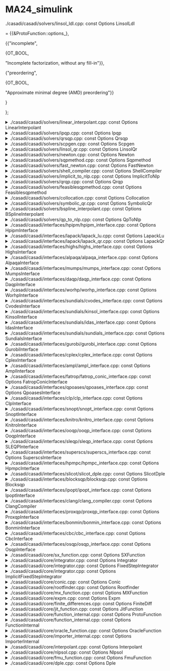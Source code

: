 # MA24_simulink

./casadi/casadi/solvers/linsol_ldl.cpp: const Options LinsolLdl</summary>
  </p>= {{&ProtoFunction::options_},</p>
  </p>   {{"incomplete",</p>
  </p>    {OT_BOOL,</p>
  </p>     "Incomplete factorization, without any fill-in"}},</p>
  </p>    {"preordering",</p>
  </p>     {OT_BOOL,</p>
  </p>     "Approximate minimal degree (AMD) preordering"}}</p>
  </p>   }</p>
  </p>  };</p>
</details>

<details>
 <summary>./casadi/casadi/solvers/linear_interpolant.cpp: const Options LinearInterpolant</summary>
  </p>= {{&Interpolant::options_},</p>
  </p>   {{"lookup_mode",</p>
  </p>     {OT_STRINGVECTOR,</p>
  </p>      "Sets, for each grid dimenion, the lookup algorithm used to find the correct index. "</p>
  </p>      "'linear' uses a for-loop + break; "</p>
  </p>      "'exact' uses floored division (only for uniform grids)."}}</p>
  </p>   }</p>
  </p>  };</p>
</details>

<details>
 <summary>./casadi/casadi/solvers/ipqp.cpp: const Options Ipqp</summary>
  </p>= {{&Conic::options_},</p>
  </p>   {{"max_iter",</p>
  </p>     {OT_INT,</p>
  </p>      "Maximum number of iterations [1000]."}},</p>
  </p>    {"constr_viol_tol",</p>
  </p>     {OT_DOUBLE,</p>
  </p>      "Constraint violation tolerance [1e-8]."}},</p>
  </p>    {"dual_inf_tol",</p>
  </p>     {OT_DOUBLE,</p>
  </p>      "Dual feasibility violation tolerance [1e-8]"}},</p>
  </p>    {"print_header",</p>
  </p>     {OT_BOOL,</p>
  </p>      "Print header [true]."}},</p>
  </p>    {"print_iter",</p>
  </p>     {OT_BOOL,</p>
  </p>      "Print iterations [true]."}},</p>
  </p>    {"print_info",</p>
  </p>     {OT_BOOL,</p>
  </p>      "Print info [true]."}},</p>
  </p>    {"linear_solver",</p>
  </p>     {OT_STRING,</p>
  </p>      "A custom linear solver creator function [default: ldl]"}},</p>
  </p>    {"linear_solver_options",</p>
  </p>     {OT_DICT,</p>
  </p>      "Options to be passed to the linear solver"}},</p>
  </p>    {"min_lam",</p>
  </p>     {OT_DOUBLE,</p>
  </p>      "Smallest multiplier treated as inactive for the initial active set [0]."}}</p>
  </p>   }</p>
  </p>  };</p>
</details>

<details>
 <summary>./casadi/casadi/solvers/qrsqp.cpp: const Options Qrsqp</summary>
  </p>= {{&Nlpsol::options_},</p>
  </p>   {{"qpsol",</p>
  </p>     {OT_STRING,</p>
  </p>      "The QP solver to be used by the SQP method [qrqp]"}},</p>
  </p>    {"qpsol_options",</p>
  </p>     {OT_DICT,</p>
  </p>      "Options to be passed to the QP solver"}},</p>
  </p>    {"hessian_approximation",</p>
  </p>     {OT_STRING,</p>
  </p>      "limited-memory|exact"}},</p>
  </p>    {"max_iter",</p>
  </p>     {OT_INT,</p>
  </p>      "Maximum number of SQP iterations"}},</p>
  </p>    {"min_iter",</p>
  </p>     {OT_INT,</p>
  </p>      "Minimum number of SQP iterations"}},</p>
  </p>    {"max_iter_ls",</p>
  </p>     {OT_INT,</p>
  </p>      "Maximum number of linesearch iterations"}},</p>
  </p>    {"tol_pr",</p>
  </p>     {OT_DOUBLE,</p>
  </p>      "Stopping criterion for primal infeasibility"}},</p>
  </p>    {"tol_du",</p>
  </p>     {OT_DOUBLE,</p>
  </p>      "Stopping criterion for dual infeasability"}},</p>
  </p>    {"c1",</p>
  </p>     {OT_DOUBLE,</p>
  </p>      "Armijo condition, coefficient of decrease in merit"}},</p>
  </p>    {"beta",</p>
  </p>     {OT_DOUBLE,</p>
  </p>      "Line-search parameter, restoration factor of stepsize"}},</p>
  </p>    {"merit_memory",</p>
  </p>     {OT_INT,</p>
  </p>      "Size of memory to store history of merit function values"}},</p>
  </p>    {"lbfgs_memory",</p>
  </p>     {OT_INT,</p>
  </p>      "Size of L-BFGS memory."}},</p>
  </p>    {"regularize",</p>
  </p>     {OT_BOOL,</p>
  </p>      "Automatic regularization of Lagrange Hessian."}},</p>
  </p>    {"print_header",</p>
  </p>     {OT_BOOL,</p>
  </p>      "Print the header with problem statistics"}},</p>
  </p>    {"print_iteration",</p>
  </p>     {OT_BOOL,</p>
  </p>      "Print the iterations"}},</p>
  </p>    {"min_step_size",</p>
  </p>     {OT_DOUBLE,</p>
  </p>      "The size (inf-norm) of the step size should not become smaller than this."}},</p>
  </p>   }</p>
  </p>  };</p>
</details>

<details>
 <summary>./casadi/casadi/solvers/scpgen.cpp: const Options Scpgen</summary>
  </p>= {{&Nlpsol::options_},</p>
  </p>   {{"qpsol",</p>
  </p>     {OT_STRING,</p>
  </p>      "The QP solver to be used by the SQP method"}},</p>
  </p>    {"qpsol_options",</p>
  </p>     {OT_DICT,</p>
  </p>      "Options to be passed to the QP solver"}},</p>
  </p>    {"hessian_approximation",</p>
  </p>     {OT_STRING,</p>
  </p>      "gauss-newton|exact"}},</p>
  </p>    {"max_iter",</p>
  </p>     {OT_INT,</p>
  </p>      "Maximum number of SQP iterations"}},</p>
  </p>    {"max_iter_ls",</p>
  </p>     {OT_INT,</p>
  </p>      "Maximum number of linesearch iterations"}},</p>
  </p>    {"tol_pr",</p>
  </p>     {OT_DOUBLE,</p>
  </p>      "Stopping criterion for primal infeasibility"}},</p>
  </p>    {"tol_du",</p>
  </p>     {OT_DOUBLE,</p>
  </p>      "Stopping criterion for dual infeasability"}},</p>
  </p>    {"tol_reg",</p>
  </p>     {OT_DOUBLE,</p>
  </p>      "Stopping criterion for regularization"}},</p>
  </p>    {"tol_pr_step",</p>
  </p>     {OT_DOUBLE,</p>
  </p>      "Stopping criterion for the step size"}},</p>
  </p>    {"c1",</p>
  </p>     {OT_DOUBLE,</p>
  </p>      "Armijo condition, coefficient of decrease in merit"}},</p>
  </p>    {"beta",</p>
  </p>     {OT_DOUBLE,</p>
  </p>      "Line-search parameter, restoration factor of stepsize"}},</p>
  </p>    {"merit_memsize",</p>
  </p>     {OT_INT,</p>
  </p>      "Size of memory to store history of merit function values"}},</p>
  </p>    {"merit_start",</p>
  </p>     {OT_DOUBLE,</p>
  </p>      "Lower bound for the merit function parameter"}},</p>
  </p>    {"lbfgs_memory",</p>
  </p>     {OT_INT,</p>
  </p>      "Size of L-BFGS memory."}},</p>
  </p>    {"regularize",</p>
  </p>     {OT_BOOL,</p>
  </p>      "Automatic regularization of Lagrange Hessian."}},</p>
  </p>    {"print_header",</p>
  </p>     {OT_BOOL,</p>
  </p>      "Print the header with problem statistics"}},</p>
  </p>    {"codegen",</p>
  </p>     {OT_BOOL,</p>
  </p>      "C-code generation"}},</p>
  </p>    {"reg_threshold",</p>
  </p>     {OT_DOUBLE,</p>
  </p>      "Threshold for the regularization."}},</p>
  </p>    {"name_x",</p>
  </p>     {OT_STRINGVECTOR,</p>
  </p>      "Names of the variables."}},</p>
  </p>    {"print_x",</p>
  </p>     {OT_INTVECTOR,</p>
  </p>      "Which variables to print."}}</p>
  </p>   }</p>
  </p>  };</p>
</details>

<details>
 <summary>./casadi/casadi/solvers/linsol_qr.cpp: const Options LinsolQr</summary>
  </p>= {{&LinsolInternal::options_},</p>
  </p>   {{"eps",</p>
  </p>     {OT_DOUBLE,</p>
  </p>      "Minimum R entry before singularity is declared [1e-12]"}},</p>
  </p>    {"cache",</p>
  </p>     {OT_DOUBLE,</p>
  </p>      "Amount of factorisations to remember (thread-local) [0]"}}</p>
  </p>   }</p>
  </p>  };</p>
</details>

<details>
 <summary>./casadi/casadi/solvers/newton.cpp: const Options Newton</summary>
  </p>= {{&Rootfinder::options_},</p>
  </p>   {{"abstol",</p>
  </p>     {OT_DOUBLE,</p>
  </p>      "Stopping criterion tolerance on max(|F|)"}},</p>
  </p>    {"abstolStep",</p>
  </p>     {OT_DOUBLE,</p>
  </p>      "Stopping criterion tolerance on step size"}},</p>
  </p>    {"max_iter",</p>
  </p>     {OT_INT,</p>
  </p>      "Maximum number of Newton iterations to perform before returning."}},</p>
  </p>    {"print_iteration",</p>
  </p>     {OT_BOOL,</p>
  </p>      "Print information about each iteration"}},</p>
  </p>    {"line_search",</p>
  </p>     {OT_BOOL,</p>
  </p>      "Enable line-search (default: true)"}}</p>
  </p>   }</p>
  </p>  };</p>
</details>

<details>
 <summary>./casadi/casadi/solvers/sqpmethod.cpp: const Options Sqpmethod</summary>
  </p>= {{&Nlpsol::options_},</p>
  </p>  {{"qpsol",</p>
  </p>    {OT_STRING,</p>
  </p>    "The QP solver to be used by the SQP method [qpoases]"}},</p>
  </p>  {"qpsol_options",</p>
  </p>    {OT_DICT,</p>
  </p>    "Options to be passed to the QP solver"}},</p>
  </p>  {"hessian_approximation",</p>
  </p>    {OT_STRING,</p>
  </p>    "limited-memory|exact"}},</p>
  </p>  {"max_iter",</p>
  </p>    {OT_INT,</p>
  </p>    "Maximum number of SQP iterations"}},</p>
  </p>  {"min_iter",</p>
  </p>    {OT_INT,</p>
  </p>    "Minimum number of SQP iterations"}},</p>
  </p>  {"max_iter_ls",</p>
  </p>    {OT_INT,</p>
  </p>    "Maximum number of linesearch iterations"}},</p>
  </p>  {"tol_pr",</p>
  </p>    {OT_DOUBLE,</p>
  </p>    "Stopping criterion for primal infeasibility"}},</p>
  </p>  {"tol_du",</p>
  </p>    {OT_DOUBLE,</p>
  </p>    "Stopping criterion for dual infeasability"}},</p>
  </p>  {"c1",</p>
  </p>    {OT_DOUBLE,</p>
  </p>    "Armijo condition, coefficient of decrease in merit"}},</p>
  </p>  {"beta",</p>
  </p>    {OT_DOUBLE,</p>
  </p>    "Line-search parameter, restoration factor of stepsize"}},</p>
  </p>  {"merit_memory",</p>
  </p>    {OT_INT,</p>
  </p>    "Size of memory to store history of merit function values"}},</p>
  </p>  {"lbfgs_memory",</p>
  </p>    {OT_INT,</p>
  </p>    "Size of L-BFGS memory."}},</p>
  </p>  {"print_header",</p>
  </p>    {OT_BOOL,</p>
  </p>    "Print the header with problem statistics"}},</p>
  </p>  {"print_iteration",</p>
  </p>    {OT_BOOL,</p>
  </p>    "Print the iterations"}},</p>
  </p>  {"print_status",</p>
  </p>    {OT_BOOL,</p>
  </p>    "Print a status message after solving"}},</p>
  </p>  {"min_step_size",</p>
  </p>    {OT_DOUBLE,</p>
  </p>    "The size (inf-norm) of the step size should not become smaller than this."}},</p>
  </p>  {"hess_lag",</p>
  </p>    {OT_FUNCTION,</p>
  </p>    "Function for calculating the Hessian of the Lagrangian (autogenerated by default)"}},</p>
  </p>  {"jac_fg",</p>
  </p>    {OT_FUNCTION,</p>
  </p>    "Function for calculating the gradient of the objective and Jacobian of the constraints "</p>
  </p>    "(autogenerated by default)"}},</p>
  </p>  {"convexify_strategy",</p>
  </p>    {OT_STRING,</p>
  </p>    "NONE|regularize|eigen-reflect|eigen-clip. "</p>
  </p>    "Strategy to convexify the Lagrange Hessian before passing it to the solver."}},</p>
  </p>  {"convexify_margin",</p>
  </p>    {OT_DOUBLE,</p>
  </p>    "When using a convexification strategy, make sure that "</p>
  </p>    "the smallest eigenvalue is at least this (default: 1e-7)."}},</p>
  </p>  {"max_iter_eig",</p>
  </p>    {OT_DOUBLE,</p>
  </p>    "Maximum number of iterations to compute an eigenvalue decomposition (default: 50)."}},</p>
  </p>  {"elastic_mode",</p>
  </p>    {OT_BOOL,</p>
  </p>    "Enable the elastic mode which is used when the QP is infeasible (default: false)."}},</p>
  </p>  {"gamma_0",</p>
  </p>    {OT_DOUBLE,</p>
  </p>    "Starting value for the penalty parameter of elastic mode (default: 1)."}},</p>
  </p>  {"gamma_max",</p>
  </p>    {OT_DOUBLE,</p>
  </p>    "Maximum value for the penalty parameter of elastic mode (default: 1e20)."}},</p>
  </p>  {"gamma_1_min",</p>
  </p>    {OT_DOUBLE,</p>
  </p>    "Minimum value for gamma_1 (default: 1e-5)."}},</p>
  </p>  {"second_order_corrections",</p>
  </p>    {OT_BOOL,</p>
  </p>    "Enable second order corrections. "</p>
  </p>    "These are used when a step is considered bad by the merit function and constraint norm "</p>
  </p>    "(default: false)."}},</p>
  </p>  {"init_feasible",</p>
  </p>    {OT_BOOL,</p>
  </p>    "Initialize the QP subproblems with a feasible initial value (default: false)."}}</p>
  </p>  }</p>
  </p>  };</p>
</details>

<details>
 <summary>./casadi/casadi/solvers/fast_newton.cpp: const Options FastNewton</summary>
  </p>= {{&Rootfinder::options_},</p>
  </p>   {{"abstol",</p>
  </p>     {OT_DOUBLE,</p>
  </p>      "Stopping criterion tolerance on ||g||__inf)"}},</p>
  </p>    {"abstolStep",</p>
  </p>     {OT_DOUBLE,</p>
  </p>      "Stopping criterion tolerance on step size"}},</p>
  </p>    {"max_iter",</p>
  </p>     {OT_INT,</p>
  </p>      "Maximum number of Newton iterations to perform before returning."}}</p>
  </p>   }</p>
  </p>  };</p>
</details>

<details>
 <summary>./casadi/casadi/solvers/shell_compiler.cpp: const Options ShellCompiler</summary>
  </p>= {{&ImporterInternal::options_},</p>
  </p>   {{"compiler",</p>
  </p>     {OT_STRING,</p>
  </p>      "Compiler command"}},</p>
  </p>    {"linker",</p>
  </p>     {OT_STRING,</p>
  </p>      "Linker command"}},</p>
  </p>    {"directory",</p>
  </p>     {OT_STRING,</p>
  </p>      "Directory to put temporary objects in. Must end with a file separator."}},</p>
  </p>    {"compiler_setup",</p>
  </p>     {OT_STRING,</p>
  </p>      "Compiler setup command. Intended to be fixed."</p>
  </p>      " The 'flag' option is the prefered way to set"</p>
  </p>      " custom flags."}},</p>
  </p>    {"linker_setup",</p>
  </p>     {OT_STRING,</p>
  </p>      "Linker setup command. Intended to be fixed."</p>
  </p>      " The 'flag' option is the prefered way to set"</p>
  </p>      " custom flags."}},</p>
  </p>    {"compiler_flags",</p>
  </p>     {OT_STRINGVECTOR,</p>
  </p>      "Alias for 'compiler_flags'"}},</p>
  </p>    {"flags",</p>
  </p>      {OT_STRINGVECTOR,</p>
  </p>      "Compile flags for the JIT compiler. Default: None"}},</p>
  </p>    {"linker_flags",</p>
  </p>     {OT_STRINGVECTOR,</p>
  </p>      "Linker flags for the JIT compiler. Default: None"}},</p>
  </p>    {"cleanup",</p>
  </p>     {OT_BOOL,</p>
  </p>      "Cleanup temporary files when unloading. Default: true"}},</p>
  </p>    {"compiler_output_flag",</p>
  </p>     {OT_STRING,</p>
  </p>     "Compiler flag to denote object output. Default: '-o '"}},</p>
  </p>    {"linker_output_flag",</p>
  </p>     {OT_STRING,</p>
  </p>     "Linker flag to denote shared library output. Default: '-o '"}},</p>
  </p>    {"extra_suffixes",</p>
  </p>     {OT_STRINGVECTOR,</p>
  </p>     "List of suffixes for extra files that the compiler may generate. Default: None"}},</p>
  </p>    {"name",</p>
  </p>     {OT_STRING,</p>
  </p>      "The file name used to write out compiled objects/libraries. "</p>
  </p>      "The actual file names used depend on 'temp_suffix' and include extensions. "</p>
  </p>      "Default: 'tmp_casadi_compiler_shell'"}},</p>
  </p>    {"temp_suffix",</p>
  </p>     {OT_BOOL,</p>
  </p>      "Use a temporary (seemingly random) filename suffix for file names. "</p>
  </p>      "This is desired for thread-safety. "</p>
  </p>      "This behaviour may defeat caching compiler wrappers. "</p>
  </p>      "Default: true"}},</p>
  </p>   }</p>
  </p>  };</p>
</details>

<details>
 <summary>./casadi/casadi/solvers/implicit_to_nlp.cpp: const Options ImplicitToNlp</summary>
  </p>= {{&Rootfinder::options_},</p>
  </p>   {{"nlpsol",</p>
  </p>     {OT_STRING,</p>
  </p>      "Name of solver."}},</p>
  </p>    {"nlpsol_options",</p>
  </p>     {OT_DICT,</p>
  </p>      "Options to be passed to solver."}}</p>
  </p>   }</p>
  </p>  };</p>
</details>

<details>
 <summary>./casadi/casadi/solvers/qrqp.cpp: const Options Qrqp</summary>
  </p>= {{&Conic::options_},</p>
  </p>   {{"max_iter",</p>
  </p>     {OT_INT,</p>
  </p>      "Maximum number of iterations [1000]."}},</p>
  </p>    {"constr_viol_tol",</p>
  </p>     {OT_DOUBLE,</p>
  </p>      "Constraint violation tolerance [1e-8]."}},</p>
  </p>    {"dual_inf_tol",</p>
  </p>     {OT_DOUBLE,</p>
  </p>      "Dual feasibility violation tolerance [1e-8]"}},</p>
  </p>    {"print_header",</p>
  </p>     {OT_BOOL,</p>
  </p>      "Print header [true]."}},</p>
  </p>    {"print_iter",</p>
  </p>     {OT_BOOL,</p>
  </p>      "Print iterations [true]."}},</p>
  </p>    {"print_info",</p>
  </p>     {OT_BOOL,</p>
  </p>      "Print info [true]."}},</p>
  </p>    {"print_lincomb",</p>
  </p>     {OT_BOOL,</p>
  </p>      "Print dependant linear combinations of constraints [false]. "</p>
  </p>      "Printed numbers are 0-based indices into the vector of [simple bounds;linear bounds]"}},</p>
  </p>    {"min_lam",</p>
  </p>     {OT_DOUBLE,</p>
  </p>      "Smallest multiplier treated as inactive for the initial active set [0]."}}</p>
  </p>   }</p>
  </p>  };</p>
</details>

<details>
 <summary>./casadi/casadi/solvers/feasiblesqpmethod.cpp: const Options Feasiblesqpmethod</summary>
  </p>= {{&Nlpsol::options_},</p>
  </p>   {{"solve_type",</p>
  </p>     {OT_STRING,</p>
  </p>      "The solver type: Either SQP or SLP. Defaults to SQP"}},</p>
  </p>    {"qpsol",</p>
  </p>     {OT_STRING,</p>
  </p>      "The QP solver to be used by the SQP method [qpoases]"}},</p>
  </p>    {"qpsol_options",</p>
  </p>     {OT_DICT,</p>
  </p>      "Options to be passed to the QP solver"}},</p>
  </p>    {"hessian_approximation",</p>
  </p>     {OT_STRING,</p>
  </p>      "limited-memory|exact"}},</p>
  </p>    {"max_iter",</p>
  </p>     {OT_INT,</p>
  </p>      "Maximum number of SQP iterations"}},</p>
  </p>    {"min_iter",</p>
  </p>     {OT_INT,</p>
  </p>      "Minimum number of SQP iterations"}},</p>
  </p>    {"tol_pr",</p>
  </p>     {OT_DOUBLE,</p>
  </p>      "Stopping criterion for primal infeasibility"}},</p>
  </p>    {"tol_du",</p>
  </p>     {OT_DOUBLE,</p>
  </p>      "Stopping criterion for dual infeasability"}},</p>
  </p>    {"merit_memory",</p>
  </p>     {OT_INT,</p>
  </p>      "Size of memory to store history of merit function values"}},</p>
  </p>    {"lbfgs_memory",</p>
  </p>     {OT_INT,</p>
  </p>      "Size of L-BFGS memory."}},</p>
  </p>    {"print_header",</p>
  </p>     {OT_BOOL,</p>
  </p>      "Print the header with problem statistics"}},</p>
  </p>    {"print_iteration",</p>
  </p>     {OT_BOOL,</p>
  </p>      "Print the iterations"}},</p>
  </p>    {"print_status",</p>
  </p>     {OT_BOOL,</p>
  </p>      "Print a status message after solving"}},</p>
  </p>    {"f",</p>
  </p>     {OT_FUNCTION,</p>
  </p>      "Function for calculating the objective function (autogenerated by default)"}},</p>
  </p>    {"g",</p>
  </p>     {OT_FUNCTION,</p>
  </p>      "Function for calculating the constraints (autogenerated by default)"}},</p>
  </p>    {"grad_f",</p>
  </p>     {OT_FUNCTION,</p>
  </p>      "Function for calculating the gradient of the objective (autogenerated by default)"}},</p>
  </p>    {"jac_g",</p>
  </p>     {OT_FUNCTION,</p>
  </p>      "Function for calculating the Jacobian of the constraints (autogenerated by default)"}},</p>
  </p>    {"hess_lag",</p>
  </p>     {OT_FUNCTION,</p>
  </p>      "Function for calculating the Hessian of the Lagrangian (autogenerated by default)"}},</p>
  </p>    {"convexify_strategy",</p>
  </p>     {OT_STRING,</p>
  </p>      "NONE|regularize|eigen-reflect|eigen-clip. "</p>
  </p>      "Strategy to convexify the Lagrange Hessian before passing it to the solver."}},</p>
  </p>    {"convexify_margin",</p>
  </p>     {OT_DOUBLE,</p>
  </p>      "When using a convexification strategy, make sure that "</p>
  </p>      "the smallest eigenvalue4 is at least this (default: 1e-7)."}},</p>
  </p>    {"max_iter_eig",</p>
  </p>     {OT_DOUBLE,</p>
  </p>      "Maximum number of iterations to compute an eigenvalue decomposition (default: 50)."}},</p>
  </p>    {"init_feasible",</p>
  </p>     {OT_BOOL,</p>
  </p>      "Initialize the QP subproblems with a feasible initial value (default: false)."}},</p>
  </p>    {"optim_tol",</p>
  </p>     {OT_DOUBLE,</p>
  </p>      "Optimality tolerance. Below this value an iterate is considered to be optimal."}},</p>
  </p>    {"feas_tol",</p>
  </p>     {OT_DOUBLE,</p>
  </p>      "Feasibility tolerance. Below this tolerance an iterate is considered to be feasible."}},</p>
  </p>    {"tr_rad0",</p>
  </p>     {OT_DOUBLE,</p>
  </p>      "Initial trust-region radius."}},</p>
  </p>    {"tr_eta1",</p>
  </p>     {OT_DOUBLE,</p>
  </p>      "Lower eta in trust-region acceptance criterion."}},</p>
  </p>    {"tr_eta2",</p>
  </p>     {OT_DOUBLE,</p>
  </p>      "Upper eta in trust-region acceptance criterion."}},</p>
  </p>    {"tr_alpha1",</p>
  </p>     {OT_DOUBLE,</p>
  </p>      "Lower alpha in trust-region size criterion."}},</p>
  </p>    {"tr_alpha2",</p>
  </p>     {OT_DOUBLE,</p>
  </p>      "Upper alpha in trust-region size criterion."}},</p>
  </p>    {"tr_tol",</p>
  </p>     {OT_DOUBLE,</p>
  </p>      "Trust-region tolerance. "</p>
  </p>      "Below this value another scalar is equal to the trust region radius."}},</p>
  </p>    {"tr_acceptance",</p>
  </p>     {OT_DOUBLE,</p>
  </p>      "Is the trust-region ratio above this value, the step is accepted."}},</p>
  </p>    {"tr_rad_min",</p>
  </p>     {OT_DOUBLE,</p>
  </p>      "Minimum trust-region radius."}},</p>
  </p>    {"tr_rad_max",</p>
  </p>     {OT_DOUBLE,</p>
  </p>      "Maximum trust-region radius."}},</p>
  </p>    {"tr_scale_vector",</p>
  </p>     {OT_DOUBLEVECTOR,</p>
  </p>      "Vector that tells where trust-region is applied."}},</p>
  </p>    {"contraction_acceptance_value",</p>
  </p>     {OT_DOUBLE,</p>
  </p>      "If the empirical contraction rate in the feasibility iterations "</p>
  </p>      "is above this value in the heuristics the iterations are aborted."}},</p>
  </p>    {"watchdog",</p>
  </p>     {OT_INT,</p>
  </p>      "Number of watchdog iterations in feasibility iterations. "</p>
  </p>      "After this amount of iterations, it is checked with the contraction acceptance value, "</p>
  </p>      "if iterations are converging."}},</p>
  </p>    {"max_inner_iter",</p>
  </p>     {OT_DOUBLE,</p>
  </p>      "Maximum number of inner iterations."}},</p>
  </p>    {"use_anderson",</p>
  </p>     {OT_BOOL,</p>
  </p>      "Use Anderson Acceleration. (default false)"}},</p>
  </p>    {"anderson_memory",</p>
  </p>     {OT_INT,</p>
  </p>      "Anderson memory. If Anderson is used default is 1, else default is 0."}},</p>
  </p>   }</p>
  </p>  };</p>
</details>

<details>
 <summary>./casadi/casadi/solvers/collocation.cpp: const Options Collocation</summary>
  </p>= {{&ImplicitFixedStepIntegrator::options_},</p>
  </p>   {{"interpolation_order",</p>
  </p>     {OT_INT,</p>
  </p>      "Order of the interpolating polynomials"}},</p>
  </p>    {"collocation_scheme",</p>
  </p>     {OT_STRING,</p>
  </p>      "Collocation scheme: radau|legendre"}}</p>
  </p>   }</p>
  </p>  };</p>
</details>

<details>
 <summary>./casadi/casadi/solvers/symbolic_qr.cpp: const Options SymbolicQr</summary>
  </p>= {{&FunctionInternal::options_},</p>
  </p>  {{"fopts",</p>
  </p>    {OT_DICT,</p>
  </p>     "Options to be passed to generated function objects"}}</p>
  </p>   }</p>
  </p>  };</p>
</details>

<details>
 <summary>./casadi/casadi/solvers/bspline_interpolant.cpp: const Options BSplineInterpolant</summary>
  </p>= {{&Interpolant::options_},</p>
  </p>    {{"degree",</p>
  </p>     {OT_INTVECTOR,</p>
  </p>      "Sets, for each grid dimension, the degree of the spline."}},</p>
  </p>     {"linear_solver",</p>
  </p>      {OT_STRING,</p>
  </p>       "Solver used for constructing the coefficient tensor."}},</p>
  </p>     {"linear_solver_options",</p>
  </p>      {OT_DICT,</p>
  </p>       "Options to be passed to the linear solver."}},</p>
  </p>     {"algorithm",</p>
  </p>      {OT_STRING,</p>
  </p>       "Algorithm used for fitting the data: 'not_a_knot' (default, same as Matlab),"</p>
  </p>      " 'smooth_linear'."}},</p>
  </p>     {"smooth_linear_frac",</p>
  </p>      {OT_DOUBLE,</p>
  </p>       "When 'smooth_linear' algorithm is active, determines sharpness between"</p>
  </p>       " 0 (sharp, as linear interpolation) and 0.5 (smooth)."</p>
  </p>       "Default value is 0.1."}}</p>
  </p>   }</p>
  </p>  };</p>
</details>

<details>
 <summary>./casadi/casadi/solvers/qp_to_nlp.cpp: const Options QpToNlp</summary>
  </p>= {{&Conic::options_},</p>
  </p>   {{"nlpsol",</p>
  </p>     {OT_STRING,</p>
  </p>      "Name of solver."}},</p>
  </p>    {"nlpsol_options",</p>
  </p>     {OT_DICT,</p>
  </p>      "Options to be passed to solver."}}</p>
  </p>   }</p>
  </p>  };</p>
</details>

<details>
 <summary>./casadi/casadi/interfaces/hpipm/hpipm_interface.cpp: const Options HpipmInterface</summary>
  </p>= {{&Conic::options_},</p>
  </p>   {{"N",</p>
  </p>     {OT_INT,</p>
  </p>      "OCP horizon"}},</p>
  </p>    {"nx",</p>
  </p>     {OT_INTVECTOR,</p>
  </p>      "Number of states, length N+1"}},</p>
  </p>    {"nu",</p>
  </p>     {OT_INTVECTOR,</p>
  </p>      "Number of controls, length N"}},</p>
  </p>    {"ng",</p>
  </p>     {OT_INTVECTOR,</p>
  </p>      "Number of non-dynamic constraints, length N+1"}},</p>
  </p>    {"inf",</p>
  </p>     {OT_DOUBLE,</p>
  </p>      "Replace infinities by this amount [default: 1e8]"}},</p>
  </p>    {"hpipm",</p>
  </p>     {OT_DICT,</p>
  </p>      "Options to be passed to hpipm"}}}</p>
  </p>  };</p>
</details>

<details>
 <summary>./casadi/casadi/interfaces/lapack/lapack_lu.cpp: const Options LapackLu</summary>
  </p>= {{&FunctionInternal::options_},</p>
  </p>   {{"equilibration",</p>
  </p>     {OT_BOOL,</p>
  </p>      "Equilibrate the matrix"}},</p>
  </p>    {"allow_equilibration_failure",</p>
  </p>     {OT_BOOL,</p>
  </p>      "Non-fatal error when equilibration fails"}}</p>
  </p>   }</p>
  </p>  };</p>
</details>

<details>
 <summary>./casadi/casadi/interfaces/lapack/lapack_qr.cpp: const Options LapackQr</summary>
  </p>= {{&FunctionInternal::options_},</p>
  </p>   {{"max_nrhs",</p>
  </p>     {OT_INT,</p>
  </p>      "Maximum number of right-hand-sides that get processed in a single pass [default:10]."}}</p>
  </p>   }</p>
  </p>  };</p>
</details>

<details>
 <summary>./casadi/casadi/interfaces/highs/highs_interface.cpp: const Options HighsInterface</summary>
  </p>= {{&Conic::options_},</p>
  </p>   {{"highs",</p>
  </p>     {OT_DICT,</p>
  </p>      "Options to be passed to HiGHS."</p>
  </p>      }},</p>
  </p>   }</p>
  </p>  };</p>
</details>

<details>
 <summary>./casadi/casadi/interfaces/alpaqa/alpaqa_interface.cpp: const Options AlpaqaInterface</summary>
  </p>= {{&Nlpsol::options_},</p>
  </p>    {{"alpaqa",</p>
  </p>      {OT_DICT,</p>
  </p>      "Options to be passed to Alpaqa"}}</p>
  </p>    }</p>
  </p>  };</p>
</details>

<details>
 <summary>./casadi/casadi/interfaces/mumps/mumps_interface.cpp: const Options MumpsInterface</summary>
  </p>= {{&ProtoFunction::options_},</p>
  </p>   {{"symmetric",</p>
  </p>    {OT_BOOL,</p>
  </p>     "Symmetric matrix"}},</p>
  </p>    {"posdef",</p>
  </p>     {OT_BOOL,</p>
  </p>     "Positive definite"}}</p>
  </p>   }</p>
  </p>  };</p>
</details>

<details>
 <summary>./casadi/casadi/interfaces/daqp/daqp_interface.cpp: const Options DaqpInterface</summary>
  </p>= {{&Conic::options_},</p>
  </p>   {{"daqp",</p>
  </p>     {OT_DICT,</p>
  </p>      "Options to be passed to Daqp."</p>
  </p>      }},</p>
  </p>   }</p>
  </p>  };</p>
</details>

<details>
 <summary>./casadi/casadi/interfaces/worhp/worhp_interface.cpp: const Options WorhpInterface</summary>
  </p>= {{&Nlpsol::options_},</p>
  </p>   {{"worhp",</p>
  </p>     {OT_DICT,</p>
  </p>      "Options to be passed to WORHP"}}</p>
  </p>   }</p>
  </p>  };</p>
</details>

<details>
 <summary>./casadi/casadi/interfaces/sundials/cvodes_interface.cpp: const Options CvodesInterface</summary>
  </p>= {{&SundialsInterface::options_},</p>
  </p>  {{"linear_multistep_method",</p>
  </p>    {OT_STRING,</p>
  </p>    "Integrator scheme: BDF|adams"}},</p>
  </p>  {"nonlinear_solver_iteration",</p>
  </p>    {OT_STRING,</p>
  </p>    "Nonlinear solver type: NEWTON|functional"}},</p>
  </p>  {"min_step_size",</p>
  </p>    {OT_DOUBLE,</p>
  </p>    "Min step size [default: 0/0.0]"}},</p>
  </p>  {"fsens_all_at_once",</p>
  </p>    {OT_BOOL,</p>
  </p>    "Calculate all right hand sides of the sensitivity equations at once"}},</p>
  </p>  {"always_recalculate_jacobian",</p>
  </p>   {OT_BOOL,</p>
  </p>    "Recalculate Jacobian before factorizations, even if Jacobian is current [default: true]"}}</p>
  </p>  }</p>
  </p>  };</p>
</details>

<details>
 <summary>./casadi/casadi/interfaces/sundials/kinsol_interface.cpp: const Options KinsolInterface</summary>
  </p>= {{&Rootfinder::options_},</p>
  </p>   {{"max_iter",</p>
  </p>     {OT_INT,</p>
  </p>      "Maximum number of Newton iterations. Putting 0 sets the default value of KinSol."}},</p>
  </p>    {"print_level",</p>
  </p>     {OT_INT,</p>
  </p>      "Verbosity level"}},</p>
  </p>    {"abstol",</p>
  </p>     {OT_DOUBLE,</p>
  </p>      "Stopping criterion tolerance"}},</p>
  </p>    {"linear_solver_type",</p>
  </p>     {OT_STRING,</p>
  </p>      "dense|banded|iterative|user_defined"}},</p>
  </p>    {"upper_bandwidth",</p>
  </p>     {OT_INT,</p>
  </p>      "Upper bandwidth for banded linear solvers"}},</p>
  </p>    {"lower_bandwidth",</p>
  </p>     {OT_INT,</p>
  </p>      "Lower bandwidth for banded linear solvers"}},</p>
  </p>    {"max_krylov",</p>
  </p>     {OT_INT,</p>
  </p>      "Maximum Krylov space dimension"}},</p>
  </p>    {"exact_jacobian",</p>
  </p>     {OT_BOOL,</p>
  </p>      "Use exact Jacobian information"}},</p>
  </p>    {"iterative_solver",</p>
  </p>     {OT_STRING,</p>
  </p>      "gmres|bcgstab|tfqmr"}},</p>
  </p>    {"f_scale",</p>
  </p>     {OT_DOUBLEVECTOR,</p>
  </p>      "Equation scaling factors"}},</p>
  </p>    {"u_scale",</p>
  </p>     {OT_DOUBLEVECTOR,</p>
  </p>      "Variable scaling factors"}},</p>
  </p>    {"pretype",</p>
  </p>     {OT_STRING,</p>
  </p>      "Type of preconditioner"}},</p>
  </p>    {"use_preconditioner",</p>
  </p>     {OT_BOOL,</p>
  </p>      "Precondition an iterative solver"}},</p>
  </p>    {"strategy",</p>
  </p>     {OT_STRING,</p>
  </p>      "Globalization strategy"}},</p>
  </p>    {"disable_internal_warnings",</p>
  </p>     {OT_BOOL,</p>
  </p>      "Disable KINSOL internal warning messages"}}</p>
  </p>   }</p>
  </p>  };</p>
</details>

<details>
 <summary>./casadi/casadi/interfaces/sundials/idas_interface.cpp: const Options IdasInterface</summary>
  </p>= {{&SundialsInterface::options_},</p>
  </p>  {{"suppress_algebraic",</p>
  </p>    {OT_BOOL,</p>
  </p>    "Suppress algebraic variables in the error testing"}},</p>
  </p>  {"calc_ic",</p>
  </p>    {OT_BOOL,</p>
  </p>    "Use IDACalcIC to get consistent initial conditions."}},</p>
  </p>  {"constraints",</p>
  </p>    {OT_INTVECTOR,</p>
  </p>    "Constrain the solution y=[x,z]. 0 (default): no constraint on yi, "</p>
  </p>    "1: yi >= 0.0, -1: yi <= 0.0, 2: yi > 0.0, -2: yi < 0.0."}},</p>
  </p>  {"calc_icB",</p>
  </p>    {OT_BOOL,</p>
  </p>    "Use IDACalcIC to get consistent initial conditions for "</p>
  </p>    "backwards system [default: equal to calc_ic]."}},</p>
  </p>  {"abstolv",</p>
  </p>    {OT_DOUBLEVECTOR,</p>
  </p>    "Absolute tolerarance for each component"}},</p>
  </p>  {"max_step_size",</p>
  </p>    {OT_DOUBLE,</p>
  </p>    "Maximim step size"}},</p>
  </p>  {"first_time",</p>
  </p>    {OT_DOUBLE,</p>
  </p>    "First requested time as a fraction of the time interval"}},</p>
  </p>  {"cj_scaling",</p>
  </p>    {OT_BOOL,</p>
  </p>    "IDAS scaling on cj for the user-defined linear solver module"}},</p>
  </p>  {"init_xdot",</p>
  </p>    {OT_DOUBLEVECTOR,</p>
  </p>    "Initial values for the state derivatives"}}</p>
  </p>  }</p>
  </p>  };</p>
</details>

<details>
 <summary>./casadi/casadi/interfaces/sundials/sundials_interface.cpp: const Options SundialsInterface</summary>
  </p>= {{&Integrator::options_},</p>
  </p>  {{"max_num_steps",</p>
  </p>    {OT_INT,</p>
  </p>    "Maximum number of integrator steps"}},</p>
  </p>  {"reltol",</p>
  </p>    {OT_DOUBLE,</p>
  </p>    "Relative tolerence for the IVP solution"}},</p>
  </p>  {"abstol",</p>
  </p>    {OT_DOUBLE,</p>
  </p>    "Absolute tolerence for the IVP solution"}},</p>
  </p>  {"newton_scheme",</p>
  </p>    {OT_STRING,</p>
  </p>    "Linear solver scheme in the Newton method: DIRECT|gmres|bcgstab|tfqmr"}},</p>
  </p>  {"max_krylov",</p>
  </p>    {OT_INT,</p>
  </p>    "Maximum Krylov subspace size"}},</p>
  </p>  {"sensitivity_method",</p>
  </p>    {OT_STRING,</p>
  </p>    "Sensitivity method: SIMULTANEOUS|staggered"}},</p>
  </p>  {"max_multistep_order",</p>
  </p>    {OT_INT,</p>
  </p>    "Maximum order for the (variable-order) multistep method"}},</p>
  </p>  {"use_preconditioner",</p>
  </p>    {OT_BOOL,</p>
  </p>    "Precondition the iterative solver [default: true]"}},</p>
  </p>  {"stop_at_end",</p>
  </p>    {OT_BOOL,</p>
  </p>    "[DEPRECATED] Stop the integrator at the end of the interval"}},</p>
  </p>  {"disable_internal_warnings",</p>
  </p>    {OT_BOOL,</p>
  </p>    "Disable SUNDIALS internal warning messages"}},</p>
  </p>  {"quad_err_con",</p>
  </p>    {OT_BOOL,</p>
  </p>    "Should the quadratures affect the step size control"}},</p>
  </p>  {"fsens_err_con",</p>
  </p>    {OT_BOOL,</p>
  </p>    "include the forward sensitivities in all error controls"}},</p>
  </p>  {"steps_per_checkpoint",</p>
  </p>    {OT_INT,</p>
  </p>    "Number of steps between two consecutive checkpoints"}},</p>
  </p>  {"interpolation_type",</p>
  </p>    {OT_STRING,</p>
  </p>    "Type of interpolation for the adjoint sensitivities"}},</p>
  </p>  {"linear_solver",</p>
  </p>    {OT_STRING,</p>
  </p>    "A custom linear solver creator function [default: qr]"}},</p>
  </p>  {"linear_solver_options",</p>
  </p>    {OT_DICT,</p>
  </p>    "Options to be passed to the linear solver"}},</p>
  </p>  {"second_order_correction",</p>
  </p>    {OT_BOOL,</p>
  </p>    "Second order correction in the augmented system Jacobian [true]"}},</p>
  </p>  {"step0",</p>
  </p>    {OT_DOUBLE,</p>
  </p>    "initial step size [default: 0/estimated]"}},</p>
  </p>  {"max_step_size",</p>
  </p>    {OT_DOUBLE,</p>
  </p>    "Max step size [default: 0/inf]"}},</p>
  </p>  {"max_order",</p>
  </p>    {OT_DOUBLE,</p>
  </p>    "Maximum order"}},</p>
  </p>  {"nonlin_conv_coeff",</p>
  </p>    {OT_DOUBLE,</p>
  </p>    "Coefficient in the nonlinear convergence test"}},</p>
  </p>  {"scale_abstol",</p>
  </p>   {OT_BOOL,</p>
  </p>    "Scale absolute tolerance by nominal value"}}</p>
  </p>  }</p>
  </p>  };</p>
</details>

<details>
 <summary>./casadi/casadi/interfaces/gurobi/gurobi_interface.cpp: const Options GurobiInterface</summary>
  </p>= {{&Conic::options_},</p>
  </p>   {{"vtype",</p>
  </p>     {OT_STRINGVECTOR,</p>
  </p>      "Type of variables: [CONTINUOUS|binary|integer|semicont|semiint]"}},</p>
  </p>    {"gurobi",</p>
  </p>     {OT_DICT,</p>
  </p>      "Options to be passed to gurobi."}},</p>
  </p>    {"sos_groups",</p>
  </p>     {OT_INTVECTORVECTOR,</p>
  </p>      "Definition of SOS groups by indices."}},</p>
  </p>    {"sos_weights",</p>
  </p>     {OT_DOUBLEVECTORVECTOR,</p>
  </p>      "Weights corresponding to SOS entries."}},</p>
  </p>    {"sos_types",</p>
  </p>     {OT_INTVECTOR,</p>
  </p>      "Specify 1 or 2 for each SOS group."}}</p>
  </p>   }</p>
  </p>  };</p>
</details>

<details>
 <summary>./casadi/casadi/interfaces/cplex/cplex_interface.cpp: const Options CplexInterface</summary>
  </p>= {{&Conic::options_},</p>
  </p>   {{"cplex",</p>
  </p>     {OT_DICT,</p>
  </p>      "Options to be passed to CPLEX"}},</p>
  </p>    {"qp_method",</p>
  </p>     {OT_INT,</p>
  </p>      "Determines which CPLEX algorithm to use."}},</p>
  </p>    {"dump_to_file",</p>
  </p>     {OT_BOOL,</p>
  </p>      "Dumps QP to file in CPLEX format."}},</p>
  </p>    {"dump_filename",</p>
  </p>     {OT_STRING,</p>
  </p>      "The filename to dump to."}},</p>
  </p>    {"tol",</p>
  </p>     {OT_DOUBLE,</p>
  </p>      "Tolerance of solver"}},</p>
  </p>    {"dep_check",</p>
  </p>     {OT_INT,</p>
  </p>      "Detect redundant constraints."}},</p>
  </p>    {"warm_start",</p>
  </p>     {OT_BOOL,</p>
  </p>      "Use warm start with simplex methods (affects only the simplex methods)."}},</p>
  </p>    {"mip_start",</p>
  </p>     {OT_BOOL,</p>
  </p>      "Hot start integers with x0 [Default false]."}},</p>
  </p>    {"sos_groups",</p>
  </p>     {OT_INTVECTORVECTOR,</p>
  </p>      "Definition of SOS groups by indices."}},</p>
  </p>    {"sos_weights",</p>
  </p>     {OT_DOUBLEVECTORVECTOR,</p>
  </p>      "Weights corresponding to SOS entries."}},</p>
  </p>    {"sos_types",</p>
  </p>     {OT_INTVECTOR,</p>
  </p>      "Specify 1 or 2 for each SOS group."}},</p>
  </p>    {"version_suffix",</p>
  </p>     {OT_STRING,</p>
  </p>      "Specify version of cplex to load. "</p>
  </p>      "We will attempt to load libcplex<version_suffix>.[so|dll|dylib]. "</p>
  </p>      "Default value is taken from CPLEX_VERSION env variable."}}</p>
  </p>   }</p>
  </p>  };</p>
</details>

<details>
 <summary>./casadi/casadi/interfaces/ampl/ampl_interface.cpp: const Options AmplInterface</summary>
  </p>= {{&Nlpsol::options_},</p>
  </p>   {{"solver",</p>
  </p>     {OT_STRING,</p>
  </p>      "AMPL solver binary"}}</p>
  </p>   }</p>
  </p>  };</p>
</details>

<details>
 <summary>./casadi/casadi/interfaces/fatrop/fatrop_conic_interface.cpp: const Options FatropConicInterface</summary>
  </p>= {{&Conic::options_},</p>
  </p>   {{"N",</p>
  </p>     {OT_INT,</p>
  </p>      "OCP horizon"}},</p>
  </p>    {"nx",</p>
  </p>     {OT_INTVECTOR,</p>
  </p>      "Number of states, length N+1"}},</p>
  </p>    {"nu",</p>
  </p>     {OT_INTVECTOR,</p>
  </p>      "Number of controls, length N"}},</p>
  </p>    {"ng",</p>
  </p>     {OT_INTVECTOR,</p>
  </p>      "Number of non-dynamic constraints, length N+1"}},</p>
  </p>    {"fatrop",</p>
  </p>     {OT_DICT,</p>
  </p>      "Options to be passed to fatrop"}}}</p>
  </p>  };</p>
</details>

<details>
 <summary>./casadi/casadi/interfaces/qpoases/qpoases_interface.cpp: const Options QpoasesInterface</summary>
  </p>= {{&Conic::options_},</p>
  </p>   {{"sparse",</p>
  </p>     {OT_BOOL,</p>
  </p>      "Formulate the QP using sparse matrices. [false]"}},</p>
  </p>    {"schur",</p>
  </p>     {OT_BOOL,</p>
  </p>      "Use Schur Complement Approach [false]"}},</p>
  </p>    {"hessian_type",</p>
  </p>     {OT_STRING,</p>
  </p>      "Type of Hessian - see qpOASES documentation "</p>
  </p>      "[UNKNOWN|posdef|semidef|indef|zero|identity]]"}},</p>
  </p>    {"max_schur",</p>
  </p>     {OT_INT,</p>
  </p>      "Maximal number of Schur updates [75]"}},</p>
  </p>    {"linsol_plugin",</p>
  </p>     {OT_STRING,</p>
  </p>      "Linear solver plugin"}},</p>
  </p>    {"nWSR",</p>
  </p>     {OT_INT,</p>
  </p>      "The maximum number of working set recalculations to be performed during "</p>
  </p>      "the initial homotopy. Default is 5(nx + nc)"}},</p>
  </p>    {"CPUtime",</p>
  </p>     {OT_DOUBLE,</p>
  </p>      "The maximum allowed CPU time in seconds for the whole initialisation"</p>
  </p>      " (and the actually required one on output). Disabled if unset."}},</p>
  </p>    {"printLevel",</p>
  </p>     {OT_STRING,</p>
  </p>      "Defines the amount of text output during QP solution, see Section 5.7"}},</p>
  </p>    {"enableRamping",</p>
  </p>     {OT_BOOL,</p>
  </p>      "Enables ramping."}},</p>
  </p>    {"enableFarBounds",</p>
  </p>     {OT_BOOL,</p>
  </p>      "Enables the use of  far bounds."}},</p>
  </p>    {"enableFlippingBounds",</p>
  </p>     {OT_BOOL,</p>
  </p>      "Enables the use of  flipping bounds."}},</p>
  </p>    {"enableRegularisation",</p>
  </p>     {OT_BOOL,</p>
  </p>      "Enables automatic  Hessian regularisation."}},</p>
  </p>    {"enableFullLITests",</p>
  </p>     {OT_BOOL,</p>
  </p>      "Enables condition-hardened  (but more expensive) LI test."}},</p>
  </p>    {"enableNZCTests",</p>
  </p>     {OT_BOOL,</p>
  </p>      "Enables nonzero curvature  tests."}},</p>
  </p>    {"enableDriftCorrection",</p>
  </p>     {OT_INT,</p>
  </p>      "Specifies the frequency of drift corrections: 0: turns them off."}},</p>
  </p>    {"enableCholeskyRefactorisation",</p>
  </p>     {OT_INT,</p>
  </p>      "Specifies the frequency of a full re-factorisation of projected "</p>
  </p>      "Hessian matrix: 0: turns them off,  1: uses them at each iteration etc."}},</p>
  </p>    {"enableEqualities",</p>
  </p>     {OT_BOOL,</p>
  </p>      "Specifies whether equalities should be treated  as always active "</p>
  </p>      "(True) or not (False)"}},</p>
  </p>    {"terminationTolerance",</p>
  </p>     {OT_DOUBLE,</p>
  </p>      "Relative termination tolerance to stop homotopy."}},</p>
  </p>    {"boundTolerance",</p>
  </p>     {OT_DOUBLE,</p>
  </p>      "If upper and lower bounds differ less than this tolerance, they are regarded "</p>
  </p>      "equal, i.e. as  equality constraint."}},</p>
  </p>    {"boundRelaxation",</p>
  </p>     {OT_DOUBLE,</p>
  </p>      "Initial relaxation of bounds to start homotopy  and initial value for far bounds."}},</p>
  </p>    {"epsNum",</p>
  </p>     {OT_DOUBLE,</p>
  </p>      "Numerator tolerance for ratio tests."}},</p>
  </p>    {"epsDen",</p>
  </p>     {OT_DOUBLE,</p>
  </p>      "Denominator tolerance for ratio tests."}},</p>
  </p>    {"maxPrimalJump",</p>
  </p>     {OT_DOUBLE,</p>
  </p>      "Maximum allowed jump in primal variables in  nonzero curvature tests."}},</p>
  </p>    {"maxDualJump",</p>
  </p>     {OT_DOUBLE,</p>
  </p>      "Maximum allowed jump in dual variables in  linear independence tests."}},</p>
  </p>    {"initialRamping",</p>
  </p>     {OT_DOUBLE,</p>
  </p>      "Start value for ramping strategy."}},</p>
  </p>    {"finalRamping",</p>
  </p>     {OT_DOUBLE,</p>
  </p>      "Final value for ramping strategy."}},</p>
  </p>    {"initialFarBounds",</p>
  </p>     {OT_DOUBLE,</p>
  </p>      "Initial size for far bounds."}},</p>
  </p>    {"growFarBounds",</p>
  </p>     {OT_DOUBLE,</p>
  </p>      "Factor to grow far bounds."}},</p>
  </p>    {"initialStatusBounds",</p>
  </p>     {OT_STRING,</p>
  </p>      "Initial status of bounds at first iteration."}},</p>
  </p>    {"epsFlipping",</p>
  </p>     {OT_DOUBLE,</p>
  </p>      "Tolerance of squared Cholesky diagonal factor  which triggers flipping bound."}},</p>
  </p>    {"numRegularisationSteps",</p>
  </p>     {OT_INT,</p>
  </p>      "Maximum number of successive regularisation steps."}},</p>
  </p>    {"epsRegularisation",</p>
  </p>     {OT_DOUBLE,</p>
  </p>      "Scaling factor of identity matrix used for  Hessian regularisation."}},</p>
  </p>    {"numRefinementSteps",</p>
  </p>     {OT_INT,</p>
  </p>      "Maximum number of iterative refinement steps."}},</p>
  </p>    {"epsIterRef",</p>
  </p>     {OT_DOUBLE,</p>
  </p>      "Early termination tolerance for iterative  refinement."}},</p>
  </p>    {"epsLITests",</p>
  </p>     {OT_DOUBLE,</p>
  </p>      "Tolerance for linear independence tests."}},</p>
  </p>    {"epsNZCTests",</p>
  </p>     {OT_DOUBLE,</p>
  </p>      "Tolerance for nonzero curvature tests."}},</p>
  </p>    {"enableInertiaCorrection",</p>
  </p>     {OT_BOOL,</p>
  </p>      "Should working set be repaired when negative curvature is discovered during hotstart."}}</p>
  </p>   }</p>
  </p>  };</p>
</details>

<details>
 <summary>./casadi/casadi/interfaces/clp/clp_interface.cpp: const Options ClpInterface</summary>
  </p>= {{&Conic::options_},</p>
  </p>   {{"clp",</p>
  </p>     {OT_DICT,</p>
  </p>      "Options to be passed to CLP. "</p>
  </p>      "A first set of options can be found in ClpParameters.hpp. eg. 'PrimalTolerance'. "</p>
  </p>      "There are other options in additions. "</p>
  </p>      "'AutomaticScaling' (bool) is recognised. "</p>
  </p>      "'initial_solve' (default off) activates the use of Clp's initialSolve. "</p>
  </p>      "'initial_solve_options' takes a dictionary with following keys (see ClpSolve.hpp): "</p>
  </p>      " SolveType (string), PresolveType (string), "</p>
  </p>      " NumberPasses, SpecialOptions (intvectorvector), IndependentOptions (intvectorvector)."</p>
  </p>      }}</p>
  </p>   }</p>
  </p>  };</p>
</details>

<details>
 <summary>./casadi/casadi/interfaces/snopt/snopt_interface.cpp: const Options SnoptInterface</summary>
  </p>= {{&Nlpsol::options_},</p>
  </p>   {{"snopt",</p>
  </p>     {OT_DICT,</p>
  </p>      "Options to be passed to SNOPT"}},</p>
  </p>    {"start",</p>
  </p>     {OT_STRING,</p>
  </p>      "Warm-start options for Worhp: cold|warm|hot"}}</p>
  </p>   }</p>
  </p>  };</p>
</details>

<details>
 <summary>./casadi/casadi/interfaces/knitro/knitro_interface.cpp: const Options KnitroInterface</summary>
  </p>= {{&Nlpsol::options_},</p>
  </p>   {{"knitro",</p>
  </p>     {OT_DICT,</p>
  </p>      "Options to be passed to KNITRO"}},</p>
  </p>    {"options_file",</p>
  </p>     {OT_STRING,</p>
  </p>      "Read options from file (solver specific)"}},</p>
  </p>    {"detect_linear_constraints",</p>
  </p>     {OT_BOOL,</p>
  </p>      "Detect type of constraints"}},</p>
  </p>    {"contype",</p>
  </p>     {OT_INTVECTOR,</p>
  </p>      "Type of constraint"}},</p>
  </p>    {"complem_variables",</p>
  </p>     {OT_INTVECTORVECTOR,</p>
  </p>      "List of complementary constraints on simple bounds. "</p>
  </p>      "Pair (i, j) encodes complementarity between the bounds on variable i and variable j."}}</p>
  </p>   }</p>
  </p>  };</p>
</details>

<details>
 <summary>./casadi/casadi/interfaces/ooqp/ooqp_interface.cpp: const Options OoqpInterface</summary>
  </p>= {{&Conic::options_},</p>
  </p>   {{"print_level",</p>
  </p>     {OT_INT,</p>
  </p>      "Print level. OOQP listens to print_level 0, 10 and 100"}},</p>
  </p>    {"mutol",</p>
  </p>     {OT_DOUBLE,</p>
  </p>      "tolerance as provided with setMuTol to OOQP"}},</p>
  </p>    {"artol",</p>
  </p>     {OT_DOUBLE,</p>
  </p>      "tolerance as provided with setArTol to OOQP"}}</p>
  </p>   }</p>
  </p>  };</p>
</details>

<details>
 <summary>./casadi/casadi/interfaces/sleqp/sleqp_interface.cpp: const Options SLEQPInterface</summary>
  </p>= {{&Nlpsol::options_},</p>
  </p>    {{"sleqp",</p>
  </p>      {OT_DICT,</p>
  </p>      "Options to be passed to SLEQP"}},</p>
  </p>     {"print_level",</p>
  </p>      {OT_INT,</p>
  </p>      "Print level of SLEQP (default: 2/SLEQP_LOG_WARN)"}},</p>
  </p>     {"max_iter",</p>
  </p>      {OT_INT,</p>
  </p>      "Maximum number of iterations"}},</p>
  </p>     {"max_wall_time",</p>
  </p>      {OT_DOUBLE,</p>
  </p>      "maximum wall time allowed"}}</p>
  </p>    }</p>
  </p>  };</p>
</details>

<details>
 <summary>./casadi/casadi/interfaces/superscs/superscs_interface.cpp: const Options SuperscsInterface</summary>
  </p>= {{&Conic::options_},</p>
  </p>   {{"superscs",</p>
  </p>     {OT_DICT,</p>
  </p>      "Options to be passed to superscs."}}</p>
  </p>   }</p>
  </p>  };</p>
</details>

<details>
 <summary>./casadi/casadi/interfaces/hpmpc/hpmpc_interface.cpp: const Options HpmpcInterface</summary>
  </p>= {{&Conic::options_},</p>
  </p>   {{"N",</p>
  </p>     {OT_INT,</p>
  </p>      "OCP horizon"}},</p>
  </p>    {"nx",</p>
  </p>     {OT_INTVECTOR,</p>
  </p>      "Number of states, length N+1"}},</p>
  </p>    {"nu",</p>
  </p>     {OT_INTVECTOR,</p>
  </p>      "Number of controls, length N"}},</p>
  </p>    {"ng",</p>
  </p>     {OT_INTVECTOR,</p>
  </p>      "Number of non-dynamic constraints, length N+1"}},</p>
  </p>    {"mu0",</p>
  </p>     {OT_DOUBLE,</p>
  </p>      "Max element in cost function as estimate of max multiplier"}},</p>
  </p>    {"max_iter",</p>
  </p>     {OT_INT,</p>
  </p>      "Max number of iterations"}},</p>
  </p>    {"tol",</p>
  </p>     {OT_DOUBLE,</p>
  </p>      "Tolerance in the duality measure"}},</p>
  </p>    {"warm_start",</p>
  </p>     {OT_BOOL,</p>
  </p>      "Use warm-starting"}},</p>
  </p>    {"inf",</p>
  </p>     {OT_DOUBLE,</p>
  </p>      "HPMPC cannot handle infinities. Infinities will be replaced by this option's value."}},</p>
  </p>    {"print_level",</p>
  </p>     {OT_INT,</p>
  </p>      "Amount of diagnostic printing [Default: 1]."}},</p>
  </p>    {"target",</p>
  </p>     {OT_STRING,</p>
  </p>      "hpmpc target"}},</p>
  </p>    {"blasfeo_target",</p>
  </p>     {OT_STRING,</p>
  </p>      "hpmpc target"}}}</p>
  </p>  };</p>
</details>

<details>
 <summary>./casadi/casadi/interfaces/slicot/slicot_dple.cpp: const Options SlicotDple</summary>
  </p>= {{&Dple::options_},</p>
  </p>   {{"linear_solver",</p>
  </p>     {OT_STRING,</p>
  </p>      "User-defined linear solver class. Needed for sensitivities."}},</p>
  </p>    {"linear_solver_options",</p>
  </p>      {OT_DICT,</p>
  </p>       "Options to be passed to the linear solver."}},</p>
  </p>    {"psd_num_zero",</p>
  </p>      {OT_DOUBLE,</p>
  </p>        "Numerical zero used in Periodic Schur decomposition with slicot."</p>
  </p>        "This option is needed when your systems has Floquet multipliers"</p>
  </p>        "zero or close to zero"}}</p>
  </p>   }</p>
  </p>  };</p>
</details>

<details>
 <summary>./casadi/casadi/interfaces/blocksqp/blocksqp.cpp: const Options Blocksqp</summary>
  </p>= {{&Nlpsol::options_},</p>
  </p>   {{"qpsol",</p>
  </p>     {OT_STRING,</p>
  </p>      "The QP solver to be used by the SQP method"}},</p>
  </p>    {"qpsol_options",</p>
  </p>     {OT_DICT,</p>
  </p>      "Options to be passed to the QP solver"}},</p>
  </p>    {"linsol",</p>
  </p>     {OT_STRING,</p>
  </p>      "The linear solver to be used by the QP method"}},</p>
  </p>    {"print_header",</p>
  </p>     {OT_BOOL,</p>
  </p>      "Print solver header at startup"}},</p>
  </p>    {"print_iteration",</p>
  </p>     {OT_BOOL,</p>
  </p>      "Print SQP iterations"}},</p>
  </p>    {"eps",</p>
  </p>     {OT_DOUBLE,</p>
  </p>      "Values smaller than this are regarded as numerically zero"}},</p>
  </p>    {"opttol",</p>
  </p>     {OT_DOUBLE,</p>
  </p>      "Optimality tolerance"}},</p>
  </p>    {"nlinfeastol",</p>
  </p>     {OT_DOUBLE,</p>
  </p>      "Nonlinear feasibility tolerance"}},</p>
  </p>    {"schur",</p>
  </p>     {OT_BOOL,</p>
  </p>      "Use qpOASES Schur compliment approach"}},</p>
  </p>    {"globalization",</p>
  </p>     {OT_BOOL,</p>
  </p>      "Enable globalization"}},</p>
  </p>    {"restore_feas",</p>
  </p>     {OT_BOOL,</p>
  </p>      "Use feasibility restoration phase"}},</p>
  </p>    {"max_line_search",</p>
  </p>     {OT_INT,</p>
  </p>      "Maximum number of steps in line search"}},</p>
  </p>    {"max_consec_reduced_steps",</p>
  </p>     {OT_INT,</p>
  </p>      "Maximum number of consecutive reduced steps"}},</p>
  </p>    {"max_consec_skipped_updates",</p>
  </p>     {OT_INT,</p>
  </p>      "Maximum number of consecutive skipped updates"}},</p>
  </p>    {"max_iter",</p>
  </p>     {OT_INT,</p>
  </p>      "Maximum number of SQP iterations"}},</p>
  </p>    {"warmstart",</p>
  </p>     {OT_BOOL,</p>
  </p>      "Use warmstarting"}},</p>
  </p>    {"qp_init",</p>
  </p>     {OT_BOOL,</p>
  </p>      "Use warmstarting"}},</p>
  </p>    {"max_it_qp",</p>
  </p>     {OT_INT,</p>
  </p>      "Maximum number of QP iterations per SQP iteration"}},</p>
  </p>    {"block_hess",</p>
  </p>     {OT_INT,</p>
  </p>      "Blockwise Hessian approximation?"}},</p>
  </p>    {"hess_scaling",</p>
  </p>     {OT_INT,</p>
  </p>      "Scaling strategy for Hessian approximation"}},</p>
  </p>    {"fallback_scaling",</p>
  </p>     {OT_INT,</p>
  </p>      "If indefinite update is used, the type of fallback strategy"}},</p>
  </p>    {"max_time_qp",</p>
  </p>     {OT_DOUBLE,</p>
  </p>      "Maximum number of time in seconds per QP solve per SQP iteration"}},</p>
  </p>    {"ini_hess_diag",</p>
  </p>     {OT_DOUBLE,</p>
  </p>      "Initial Hessian guess: diagonal matrix diag(iniHessDiag)"}},</p>
  </p>    {"col_eps",</p>
  </p>     {OT_DOUBLE,</p>
  </p>      "Epsilon for COL scaling strategy"}},</p>
  </p>    {"col_tau1",</p>
  </p>     {OT_DOUBLE,</p>
  </p>      "tau1 for COL scaling strategy"}},</p>
  </p>    {"col_tau2",</p>
  </p>     {OT_DOUBLE,</p>
  </p>      "tau2 for COL scaling strategy"}},</p>
  </p>    {"hess_damp",</p>
  </p>     {OT_INT,</p>
  </p>      "Activate Powell damping for BFGS"}},</p>
  </p>    {"hess_damp_fac",</p>
  </p>     {OT_DOUBLE,</p>
  </p>      "Damping factor for BFGS Powell modification"}},</p>
  </p>    {"hess_update",</p>
  </p>     {OT_INT,</p>
  </p>      "Type of Hessian approximation"}},</p>
  </p>    {"fallback_update",</p>
  </p>     {OT_INT,</p>
  </p>      "If indefinite update is used, the type of fallback strategy"}},</p>
  </p>    {"hess_lim_mem",</p>
  </p>     {OT_INT,</p>
  </p>      "Full or limited memory"}},</p>
  </p>    {"hess_memsize",</p>
  </p>     {OT_INT,</p>
  </p>      "Memory size for L-BFGS updates"}},</p>
  </p>    {"which_second_derv",</p>
  </p>     {OT_INT,</p>
  </p>      "For which block should second derivatives be provided by the user"}},</p>
  </p>    {"skip_first_globalization",</p>
  </p>     {OT_BOOL,</p>
  </p>      "No globalization strategy in first iteration"}},</p>
  </p>    {"conv_strategy",</p>
  </p>     {OT_INT,</p>
  </p>      "Convexification strategy"}},</p>
  </p>    {"max_conv_qp",</p>
  </p>     {OT_INT,</p>
  </p>      "How many additional QPs may be solved for convexification per iteration?"}},</p>
  </p>    {"max_soc_iter",</p>
  </p>     {OT_INT,</p>
  </p>      "Maximum number of SOC line search iterations"}},</p>
  </p>    {"gamma_theta",</p>
  </p>     {OT_DOUBLE,</p>
  </p>      "Filter line search parameter, cf. IPOPT paper"}},</p>
  </p>    {"gamma_f",</p>
  </p>     {OT_DOUBLE,</p>
  </p>      "Filter line search parameter, cf. IPOPT paper"}},</p>
  </p>    {"kappa_soc",</p>
  </p>     {OT_DOUBLE,</p>
  </p>      "Filter line search parameter, cf. IPOPT paper"}},</p>
  </p>    {"kappa_f",</p>
  </p>     {OT_DOUBLE,</p>
  </p>      "Filter line search parameter, cf. IPOPT paper"}},</p>
  </p>    {"theta_max",</p>
  </p>     {OT_DOUBLE,</p>
  </p>      "Filter line search parameter, cf. IPOPT paper"}},</p>
  </p>    {"theta_min",</p>
  </p>     {OT_DOUBLE,</p>
  </p>      "Filter line search parameter, cf. IPOPT paper"}},</p>
  </p>    {"delta",</p>
  </p>     {OT_DOUBLE,</p>
  </p>      "Filter line search parameter, cf. IPOPT paper"}},</p>
  </p>    {"s_theta",</p>
  </p>     {OT_DOUBLE,</p>
  </p>      "Filter line search parameter, cf. IPOPT paper"}},</p>
  </p>    {"s_f",</p>
  </p>     {OT_DOUBLE,</p>
  </p>      "Filter line search parameter, cf. IPOPT paper"}},</p>
  </p>    {"kappa_minus",</p>
  </p>     {OT_DOUBLE,</p>
  </p>      "Filter line search parameter, cf. IPOPT paper"}},</p>
  </p>    {"kappa_plus",</p>
  </p>     {OT_DOUBLE,</p>
  </p>      "Filter line search parameter, cf. IPOPT paper"}},</p>
  </p>    {"kappa_plus_max",</p>
  </p>     {OT_DOUBLE,</p>
  </p>      "Filter line search parameter, cf. IPOPT paper"}},</p>
  </p>    {"delta_h0",</p>
  </p>     {OT_DOUBLE,</p>
  </p>      "Filter line search parameter, cf. IPOPT paper"}},</p>
  </p>    {"eta",</p>
  </p>     {OT_DOUBLE,</p>
  </p>      "Filter line search parameter, cf. IPOPT paper"}},</p>
  </p>    {"obj_lo",</p>
  </p>     {OT_DOUBLE,</p>
  </p>      "Lower bound on objective function [-inf]"}},</p>
  </p>    {"obj_up",</p>
  </p>     {OT_DOUBLE,</p>
  </p>      "Upper bound on objective function [inf]"}},</p>
  </p>    {"rho",</p>
  </p>     {OT_DOUBLE,</p>
  </p>      "Feasibility restoration phase parameter"}},</p>
  </p>    {"zeta",</p>
  </p>     {OT_DOUBLE,</p>
  </p>      "Feasibility restoration phase parameter"}},</p>
  </p>    {"print_maxit_reached",</p>
  </p>     {OT_BOOL,</p>
  </p>      "Print error when maximum number of SQP iterations reached"}}</p>
  </p>   }</p>
  </p>  };</p>
</details>

<details>
 <summary>./casadi/casadi/interfaces/ipopt/ipopt_interface.cpp: const Options IpoptInterface</summary>
  </p>= {{&Nlpsol::options_},</p>
  </p>   {{"pass_nonlinear_variables",</p>
  </p>     {OT_BOOL,</p>
  </p>      "Pass list of variables entering nonlinearly to IPOPT"}},</p>
  </p>    {"ipopt",</p>
  </p>     {OT_DICT,</p>
  </p>      "Options to be passed to IPOPT"}},</p>
  </p>    {"var_string_md",</p>
  </p>     {OT_DICT,</p>
  </p>      "String metadata (a dictionary with lists of strings) "</p>
  </p>      "about variables to be passed to IPOPT"}},</p>
  </p>    {"var_integer_md",</p>
  </p>     {OT_DICT,</p>
  </p>      "Integer metadata (a dictionary with lists of integers) "</p>
  </p>      "about variables to be passed to IPOPT"}},</p>
  </p>    {"var_numeric_md",</p>
  </p>     {OT_DICT,</p>
  </p>      "Numeric metadata (a dictionary with lists of reals) about "</p>
  </p>      "variables to be passed to IPOPT"}},</p>
  </p>    {"con_string_md",</p>
  </p>     {OT_DICT,</p>
  </p>      "String metadata (a dictionary with lists of strings) about "</p>
  </p>      "constraints to be passed to IPOPT"}},</p>
  </p>    {"con_integer_md",</p>
  </p>     {OT_DICT,</p>
  </p>      "Integer metadata (a dictionary with lists of integers) "</p>
  </p>      "about constraints to be passed to IPOPT"}},</p>
  </p>    {"con_numeric_md",</p>
  </p>     {OT_DICT,</p>
  </p>      "Numeric metadata (a dictionary with lists of reals) about "</p>
  </p>      "constraints to be passed to IPOPT"}},</p>
  </p>    {"hess_lag",</p>
  </p>     {OT_FUNCTION,</p>
  </p>      "Function for calculating the Hessian of the Lagrangian (autogenerated by default)"}},</p>
  </p>    {"jac_g",</p>
  </p>     {OT_FUNCTION,</p>
  </p>      "Function for calculating the Jacobian of the constraints "</p>
  </p>      "(autogenerated by default)"}},</p>
  </p>    {"grad_f",</p>
  </p>     {OT_FUNCTION,</p>
  </p>      "Function for calculating the gradient of the objective "</p>
  </p>      "(column, autogenerated by default)"}},</p>
  </p>    {"convexify_strategy",</p>
  </p>     {OT_STRING,</p>
  </p>      "NONE|regularize|eigen-reflect|eigen-clip. "</p>
  </p>      "Strategy to convexify the Lagrange Hessian before passing it to the solver."}},</p>
  </p>    {"convexify_margin",</p>
  </p>     {OT_DOUBLE,</p>
  </p>      "When using a convexification strategy, make sure that "</p>
  </p>      "the smallest eigenvalue is at least this (default: 1e-7)."}},</p>
  </p>    {"max_iter_eig",</p>
  </p>     {OT_DOUBLE,</p>
  </p>      "Maximum number of iterations to compute an eigenvalue decomposition (default: 50)."}},</p>
  </p>    {"clip_inactive_lam",</p>
  </p>     {OT_BOOL,</p>
  </p>      "Explicitly set Lagrange multipliers to 0 when bound is deemed inactive "</p>
  </p>      "(default: false)."}},</p>
  </p>    {"inactive_lam_strategy",</p>
  </p>     {OT_STRING,</p>
  </p>      "Strategy to detect if a bound is inactive. "</p>
  </p>      "RELTOL: use solver-defined constraint tolerance * inactive_lam_value|"</p>
  </p>      "abstol: use inactive_lam_value"}},</p>
  </p>    {"inactive_lam_value",</p>
  </p>     {OT_DOUBLE,</p>
  </p>      "Value used in inactive_lam_strategy (default: 10)."}}</p>
  </p>   }</p>
  </p>  };</p>
</details>

<details>
 <summary>./casadi/casadi/interfaces/clang/clang_compiler.cpp: const Options ClangCompiler</summary>
  </p>= {{&ImporterInternal::options_},</p>
  </p>   {{"include_path",</p>
  </p>     {OT_STRING,</p>
  </p>      "Include paths for the JIT compiler. "</p>
  </p>      "The include directory shipped with CasADi will be automatically appended."}},</p>
  </p>    {"flags",</p>
  </p>     {OT_STRINGVECTOR,</p>
  </p>      "Compile flags for the JIT compiler. Default: None"}}</p>
  </p>   }</p>
  </p>  };</p>
</details>

<details>
 <summary>./casadi/casadi/interfaces/proxqp/proxqp_interface.cpp: const Options ProxqpInterface</summary>
  </p>= {{&Conic::options_},</p>
  </p>   {{"proxqp",</p>
  </p>     {OT_DICT,</p>
  </p>      "const proxqp options."}},</p>
  </p>    {"warm_start_primal",</p>
  </p>     {OT_BOOL,</p>
  </p>      "Use x input to warmstart [Default: true]."}},</p>
  </p>    {"warm_start_dual",</p>
  </p>     {OT_BOOL,</p>
  </p>      "Use y and z input to warmstart [Default: true]."}}</p>
  </p>   }</p>
  </p>  };</p>
</details>

<details>
 <summary>./casadi/casadi/interfaces/bonmin/bonmin_interface.cpp: const Options BonminInterface</summary>
  </p>= {{&Nlpsol::options_},</p>
  </p>   {{"pass_nonlinear_variables",</p>
  </p>     {OT_BOOL,</p>
  </p>      "Pass list of variables entering nonlinearly to BONMIN"}},</p>
  </p>    {"pass_nonlinear_constraints",</p>
  </p>     {OT_BOOL,</p>
  </p>      "Pass list of constraints entering nonlinearly to BONMIN"}},</p>
  </p>    {"bonmin",</p>
  </p>     {OT_DICT,</p>
  </p>      "Options to be passed to BONMIN"}},</p>
  </p>    {"var_string_md",</p>
  </p>     {OT_DICT,</p>
  </p>      "String metadata (a dictionary with lists of strings) "</p>
  </p>      "about variables to be passed to BONMIN"}},</p>
  </p>    {"var_integer_md",</p>
  </p>     {OT_DICT,</p>
  </p>      "Integer metadata (a dictionary with lists of integers) "</p>
  </p>      "about variables to be passed to BONMIN"}},</p>
  </p>    {"var_numeric_md",</p>
  </p>     {OT_DICT,</p>
  </p>      "Numeric metadata (a dictionary with lists of reals) about "</p>
  </p>      "variables to be passed to BONMIN"}},</p>
  </p>    {"con_string_md",</p>
  </p>     {OT_DICT,</p>
  </p>      "String metadata (a dictionary with lists of strings) about "</p>
  </p>      "constraints to be passed to BONMIN"}},</p>
  </p>    {"con_integer_md",</p>
  </p>     {OT_DICT,</p>
  </p>      "Integer metadata (a dictionary with lists of integers) "</p>
  </p>      "about constraints to be passed to BONMIN"}},</p>
  </p>    {"con_numeric_md",</p>
  </p>     {OT_DICT,</p>
  </p>      "Numeric metadata (a dictionary with lists of reals) about "</p>
  </p>      "constraints to be passed to BONMIN"}},</p>
  </p>    {"hess_lag",</p>
  </p>     {OT_FUNCTION,</p>
  </p>      "Function for calculating the Hessian of the Lagrangian (autogenerated by default)"}},</p>
  </p>    {"hess_lag_options",</p>
  </p>     {OT_DICT,</p>
  </p>      "Options for the autogenerated Hessian of the Lagrangian."}},</p>
  </p>    {"jac_g",</p>
  </p>     {OT_FUNCTION,</p>
  </p>      "Function for calculating the Jacobian of the constraints "</p>
  </p>      "(autogenerated by default)"}},</p>
  </p>    {"jac_g_options",</p>
  </p>     {OT_DICT,</p>
  </p>      "Options for the autogenerated Jacobian of the constraints."}},</p>
  </p>    {"grad_f",</p>
  </p>     {OT_FUNCTION,</p>
  </p>      "Function for calculating the gradient of the objective "</p>
  </p>      "(column, autogenerated by default)"}},</p>
  </p>    {"grad_f_options",</p>
  </p>     {OT_DICT,</p>
  </p>      "Options for the autogenerated gradient of the objective."}},</p>
  </p>    {"sos1_groups",</p>
  </p>     {OT_INTVECTORVECTOR,</p>
  </p>      "Options for the autogenerated gradient of the objective."}},</p>
  </p>    {"sos1_weights",</p>
  </p>     {OT_DOUBLEVECTORVECTOR,</p>
  </p>      "Options for the autogenerated gradient of the objective."}},</p>
  </p>    {"sos1_priorities",</p>
  </p>     {OT_INTVECTOR,</p>
  </p>      "Options for the autogenerated gradient of the objective."}},</p>
  </p>   }</p>
  </p>  };</p>
</details>

<details>
 <summary>./casadi/casadi/interfaces/cbc/cbc_interface.cpp: const Options CbcInterface</summary>
  </p>= {{&Conic::options_},</p>
  </p>   {{"cbc",</p>
  </p>     {OT_DICT,</p>
  </p>      "Options to be passed to CBC."</p>
  </p>      "Three sets of options are supported. "</p>
  </p>      "The first can be found in OsiSolverParameters.hpp. "</p>
  </p>      "The second can be found in CbcModel.hpp. "</p>
  </p>      "The third are options that can be passed to CbcMain1."</p>
  </p>      }},</p>
  </p>    {"sos_groups",</p>
  </p>     {OT_INTVECTORVECTOR,</p>
  </p>      "Definition of SOS groups by indices."}},</p>
  </p>    {"sos_weights",</p>
  </p>     {OT_DOUBLEVECTORVECTOR,</p>
  </p>      "Weights corresponding to SOS entries."}},</p>
  </p>    {"sos_types",</p>
  </p>     {OT_INTVECTOR,</p>
  </p>      "Specify 1 or 2 for each SOS group."}},</p>
  </p>    {"hot_start",</p>
  </p>     {OT_BOOL,</p>
  </p>      "Hot start with x0 [Default false]."}},</p>
  </p>   }</p>
  </p>  };</p>
</details>

<details>
 <summary>./casadi/casadi/interfaces/osqp/osqp_interface.cpp: const Options OsqpInterface</summary>
  </p>= {{&Conic::options_},</p>
  </p>   {{"osqp",</p>
  </p>     {OT_DICT,</p>
  </p>      "const Options to be passed to osqp."}},</p>
  </p>    {"warm_start_primal",</p>
  </p>     {OT_BOOL,</p>
  </p>      "Use x0 input to warmstart [Default: true]."}},</p>
  </p>    {"warm_start_dual",</p>
  </p>     {OT_BOOL,</p>
  </p>      "Use lam_a0 and lam_x0 input to warmstart [Default: truw]."}}</p>
  </p>   }</p>
  </p>  };</p>
</details>

<details>
 <summary>./casadi/casadi/core/sx_function.cpp: const Options SXFunction</summary>
  </p>= {{&FunctionInternal::options_},</p>
  </p>   {{"default_in",</p>
  </p>     {OT_DOUBLEVECTOR,</p>
  </p>      "Default input values"}},</p>
  </p>    {"just_in_time_sparsity",</p>
  </p>     {OT_BOOL,</p>
  </p>      "Propagate sparsity patterns using just-in-time "</p>
  </p>      "compilation to a CPU or GPU using OpenCL"}},</p>
  </p>    {"just_in_time_opencl",</p>
  </p>     {OT_BOOL,</p>
  </p>      "Just-in-time compilation for numeric evaluation using OpenCL (experimental)"}},</p>
  </p>    {"live_variables",</p>
  </p>     {OT_BOOL,</p>
  </p>      "Reuse variables in the work vector"}},</p>
  </p>    {"cse",</p>
  </p>     {OT_BOOL,</p>
  </p>      "Perform common subexpression elimination (complexity is N*log(N) in graph size)"}},</p>
  </p>    {"allow_free",</p>
  </p>     {OT_BOOL,</p>
  </p>      "Allow construction with free variables (Default: false)"}},</p>
  </p>    {"allow_duplicate_io_names",</p>
  </p>     {OT_BOOL,</p>
  </p>      "Allow construction with duplicate io names (Default: false)"}}</p>
  </p>   }</p>
  </p>  };</p>
</details>

<details>
 <summary>./casadi/casadi/core/integrator.cpp: const Options Integrator</summary>
  </p>= {{&OracleFunction::options_},</p>
  </p>  {{"expand",</p>
  </p>    {OT_BOOL,</p>
  </p>    "Replace MX with SX expressions in problem formulation [false]"}},</p>
  </p>  {"print_stats",</p>
  </p>    {OT_BOOL,</p>
  </p>    "Print out statistics after integration"}},</p>
  </p>  {"nfwd",</p>
  </p>   {OT_INT,</p>
  </p>    "Number of forward sensitivities to be calculated [0]"}},</p>
  </p>  {"nadj",</p>
  </p>   {OT_INT,</p>
  </p>    "Number of adjoint sensitivities to be calculated [0]"}},</p>
  </p>  {"t0",</p>
  </p>    {OT_DOUBLE,</p>
  </p>    "[DEPRECATED] Beginning of the time horizon"}},</p>
  </p>  {"tf",</p>
  </p>    {OT_DOUBLE,</p>
  </p>    "[DEPRECATED] End of the time horizon"}},</p>
  </p>  {"grid",</p>
  </p>    {OT_DOUBLEVECTOR,</p>
  </p>    "[DEPRECATED] Time grid"}},</p>
  </p>  {"augmented_options",</p>
  </p>    {OT_DICT,</p>
  </p>    "Options to be passed down to the augmented integrator, if one is constructed."}},</p>
  </p>  {"output_t0",</p>
  </p>    {OT_BOOL,</p>
  </p>    "[DEPRECATED] Output the state at the initial time"}}</p>
  </p>  }</p>
  </p>  };</p>
</details>

<details>
 <summary>./casadi/casadi/core/integrator.cpp: const Options FixedStepIntegrator</summary>
  </p>= {{&Integrator::options_},</p>
  </p>  {{"number_of_finite_elements",</p>
  </p>    {OT_INT,</p>
  </p>    "Target number of finite elements. "</p>
  </p>    "The actual number may be higher to accommodate all output times"}},</p>
  </p>  {"simplify",</p>
  </p>    {OT_BOOL,</p>
  </p>    "Implement as MX Function (codegeneratable/serializable) default: false"}},</p>
  </p>  {"simplify_options",</p>
  </p>    {OT_DICT,</p>
  </p>    "Any options to pass to simplified form Function constructor"}}</p>
  </p>  }</p>
  </p>  };</p>
</details>

<details>
 <summary>./casadi/casadi/core/integrator.cpp: const Options ImplicitFixedStepIntegrator</summary>
  </p>= {{&FixedStepIntegrator::options_},</p>
  </p>  {{"rootfinder",</p>
  </p>    {OT_STRING,</p>
  </p>    "An implicit function solver"}},</p>
  </p>  {"rootfinder_options",</p>
  </p>    {OT_DICT,</p>
  </p>    "Options to be passed to the NLP Solver"}}</p>
  </p>  }</p>
  </p>  };</p>
</details>

<details>
 <summary>./casadi/casadi/core/conic.cpp: const Options Conic</summary>
  </p>= {{&FunctionInternal::options_},</p>
  </p>   {{"discrete",</p>
  </p>     {OT_BOOLVECTOR,</p>
  </p>      "Indicates which of the variables are discrete, i.e. integer-valued"}},</p>
  </p>    {"print_problem",</p>
  </p>     {OT_BOOL,</p>
  </p>      "Print a numeric description of the problem"}}</p>
  </p>   }</p>
  </p>  };</p>
</details>

<details>
 <summary>./casadi/casadi/core/rootfinder.cpp: const Options Rootfinder</summary>
  </p>= {{&OracleFunction::options_},</p>
  </p>   {{"linear_solver",</p>
  </p>     {OT_STRING,</p>
  </p>      "User-defined linear solver class. Needed for sensitivities."}},</p>
  </p>    {"linear_solver_options",</p>
  </p>     {OT_DICT,</p>
  </p>      "Options to be passed to the linear solver."}},</p>
  </p>    {"constraints",</p>
  </p>     {OT_INTVECTOR,</p>
  </p>      "Constrain the unknowns. 0 (default): no constraint on ui, "</p>
  </p>      "1: ui >= 0.0, -1: ui <= 0.0, 2: ui > 0.0, -2: ui < 0.0."}},</p>
  </p>    {"implicit_input",</p>
  </p>     {OT_INT,</p>
  </p>      "Index of the input that corresponds to the actual root-finding"}},</p>
  </p>    {"implicit_output",</p>
  </p>     {OT_INT,</p>
  </p>      "Index of the output that corresponds to the actual root-finding"}},</p>
  </p>    {"jacobian_function",</p>
  </p>     {OT_FUNCTION,</p>
  </p>      "Function object for calculating the Jacobian (autogenerated by default)"}},</p>
  </p>   }</p>
  </p>  };</p>
</details>

<details>
 <summary>./casadi/casadi/core/mx_function.cpp: const Options MXFunction</summary>
  </p>= {{&FunctionInternal::options_},</p>
  </p>   {{"default_in",</p>
  </p>     {OT_DOUBLEVECTOR,</p>
  </p>      "Default input values"}},</p>
  </p>    {"live_variables",</p>
  </p>     {OT_BOOL,</p>
  </p>      "Reuse variables in the work vector"}},</p>
  </p>    {"print_instructions",</p>
  </p>     {OT_BOOL,</p>
  </p>      "Print each operation during evaluation"}},</p>
  </p>    {"cse",</p>
  </p>     {OT_BOOL,</p>
  </p>      "Perform common subexpression elimination (complexity is N*log(N) in graph size)"}},</p>
  </p>    {"allow_free",</p>
  </p>     {OT_BOOL,</p>
  </p>      "Allow construction with free variables (Default: false)"}},</p>
  </p>    {"allow_duplicate_io_names",</p>
  </p>     {OT_BOOL,</p>
  </p>      "Allow construction with duplicate io names (Default: false)"}}</p>
  </p>   }</p>
  </p>  };</p>
</details>

<details>
 <summary>./casadi/casadi/core/expm.cpp: const Options Expm</summary>
  </p>= {{&FunctionInternal::options_},</p>
  </p>   {{"const_A",</p>
  </p>     {OT_BOOL,</p>
  </p>      "Assume A is constant. Default: false."}}</p>
  </p>   }</p>
  </p>  };</p>
</details>

<details>
 <summary>./casadi/casadi/core/finite_differences.cpp: const Options FiniteDiff</summary>
  </p>= {{&FunctionInternal::options_},</p>
  </p>  {{"second_order_stepsize",</p>
  </p>    {OT_DOUBLE,</p>
  </p>    "Second order perturbation size [default: 1e-3]"}},</p>
  </p>  {"h",</p>
  </p>    {OT_DOUBLE,</p>
  </p>    "Step size [default: computed from abstol]"}},</p>
  </p>  {"h_max",</p>
  </p>    {OT_DOUBLE,</p>
  </p>    "Maximum step size [default 0]"}},</p>
  </p>  {"h_min",</p>
  </p>    {OT_DOUBLE,</p>
  </p>    "Minimum step size [default inf]"}},</p>
  </p>  {"smoothing",</p>
  </p>    {OT_DOUBLE,</p>
  </p>    "Smoothing regularization [default: machine precision]"}},</p>
  </p>  {"reltol",</p>
  </p>    {OT_DOUBLE,</p>
  </p>    "Accuracy of function inputs [default: query object]"}},</p>
  </p>  {"abstol",</p>
  </p>    {OT_DOUBLE,</p>
  </p>    "Accuracy of function outputs [default: query object]"}},</p>
  </p>  {"u_aim",</p>
  </p>    {OT_DOUBLE,</p>
  </p>    "Target ratio of roundoff error to truncation error [default: 100.]"}},</p>
  </p>  {"h_iter",</p>
  </p>    {OT_INT,</p>
  </p>    "Number of iterations to improve on the step-size "</p>
  </p>    "[default: 1 if error estimate available, otherwise 0]"}},</p>
  </p>  }</p>
  </p>  };</p>
</details>

<details>
 <summary>./casadi/casadi/core/jit_function.cpp: const Options JitFunction</summary>
  </p>= {{&FunctionInternal::options_},</p>
  </p>   {{"buffered",</p>
  </p>    {OT_BOOL,</p>
  </p>      "Buffer the calls, user does not need to "}},</p>
  </p>     {"jac",</p>
  </p>    {OT_STRING,</p>
  </p>      "Function body for Jacobian"}},</p>
  </p>    {"hess",</p>
  </p>     {OT_STRING,</p>
  </p>      "Function body for Hessian"}}</p>
  </p>   }</p>
  </p>  };</p>
</details>

<details>
 <summary>./casadi/casadi/core/function_internal.cpp: const Options ProtoFunction</summary>
  </p>= {{},</p>
  </p>   {{"verbose",</p>
  </p>     {OT_BOOL,</p>
  </p>      "Verbose evaluation -- for debugging"}},</p>
  </p>    {"print_time",</p>
  </p>     {OT_BOOL,</p>
  </p>      "print information about execution time. Implies record_time."}},</p>
  </p>    {"record_time",</p>
  </p>     {OT_BOOL,</p>
  </p>      "record information about execution time, for retrieval with stats()."}},</p>
  </p>    {"regularity_check",</p>
  </p>     {OT_BOOL,</p>
  </p>      "Throw exceptions when NaN or Inf appears during evaluation"}},</p>
  </p>    {"error_on_fail",</p>
  </p>     {OT_BOOL,</p>
  </p>      "Throw exceptions when function evaluation fails (default true)."}}</p>
  </p>    }</p>
  </p>  };</p>
</details>

<details>
 <summary>./casadi/casadi/core/function_internal.cpp: const Options FunctionInternal</summary>
  </p>= {{&ProtoFunction::options_},</p>
  </p>    {{"ad_weight",</p>
  </p>     {OT_DOUBLE,</p>
  </p>      "Weighting factor for derivative calculation."</p>
  </p>      "When there is an option of either using forward or reverse mode "</p>
  </p>      "directional derivatives, the condition ad_weight*nf<=(1-ad_weight)*na "</p>
  </p>      "is used where nf and na are estimates of the number of forward/reverse "</p>
  </p>      "mode directional derivatives needed. By default, ad_weight is calculated "</p>
  </p>      "automatically, but this can be overridden by setting this option. "</p>
  </p>      "In particular, 0 means forcing forward mode and 1 forcing reverse mode. "</p>
  </p>      "Leave unset for (class specific) heuristics."}},</p>
  </p>    {"ad_weight_sp",</p>
  </p>     {OT_DOUBLE,</p>
  </p>      "Weighting factor for sparsity pattern calculation calculation."</p>
  </p>      "Overrides default behavior. Set to 0 and 1 to force forward and "</p>
  </p>      "reverse mode respectively. Cf. option \"ad_weight\". "</p>
  </p>      "When set to -1, sparsity is completely ignored and dense matrices are used."}},</p>
  </p>    {"always_inline",</p>
  </p>     {OT_BOOL,</p>
  </p>      "Force inlining."}},</p>
  </p>    {"never_inline",</p>
  </p>     {OT_BOOL,</p>
  </p>      "Forbid inlining."}},</p>
  </p>    {"jac_penalty",</p>
  </p>     {OT_DOUBLE,</p>
  </p>      "When requested for a number of forward/reverse directions,   "</p>
  </p>      "it may be cheaper to compute first the full jacobian and then "</p>
  </p>      "multiply with seeds, rather than obtain the requested directions "</p>
  </p>      "in a straightforward manner. "</p>
  </p>      "Casadi uses a heuristic to decide which is cheaper. "</p>
  </p>      "A high value of 'jac_penalty' makes it less likely for the heurstic "</p>
  </p>      "to chose the full Jacobian strategy. "</p>
  </p>      "The special value -1 indicates never to use the full Jacobian strategy"}},</p>
  </p>    {"user_data",</p>
  </p>     {OT_VOIDPTR,</p>
  </p>      "A user-defined field that can be used to identify "</p>
  </p>      "the function or pass additional information"}},</p>
  </p>    {"inputs_check",</p>
  </p>     {OT_BOOL,</p>
  </p>      "Throw exceptions when the numerical values of the inputs don't make sense"}},</p>
  </p>    {"gather_stats",</p>
  </p>     {OT_BOOL,</p>
  </p>      "Deprecated option (ignored): Statistics are now always collected."}},</p>
  </p>    {"input_scheme",</p>
  </p>     {OT_STRINGVECTOR,</p>
  </p>      "Deprecated option (ignored)"}},</p>
  </p>    {"output_scheme",</p>
  </p>     {OT_STRINGVECTOR,</p>
  </p>      "Deprecated option (ignored)"}},</p>
  </p>    {"jit",</p>
  </p>     {OT_BOOL,</p>
  </p>      "Use just-in-time compiler to speed up the evaluation"}},</p>
  </p>    {"jit_cleanup",</p>
  </p>     {OT_BOOL,</p>
  </p>      "Cleanup up the temporary source file that jit creates. Default: true"}},</p>
  </p>    {"jit_serialize",</p>
  </p>     {OT_STRING,</p>
  </p>      "Specify behaviour when serializing a jitted function: SOURCE|link|embed."}},</p>
  </p>    {"jit_name",</p>
  </p>     {OT_STRING,</p>
  </p>      "The file name used to write out code. "</p>
  </p>      "The actual file names used depend on 'jit_temp_suffix' and include extensions. "</p>
  </p>      "Default: 'jit_tmp'"}},</p>
  </p>    {"jit_temp_suffix",</p>
  </p>     {OT_BOOL,</p>
  </p>      "Use a temporary (seemingly random) filename suffix for generated code and libraries. "</p>
  </p>      "This is desired for thread-safety. "</p>
  </p>      "This behaviour may defeat caching compiler wrappers. "</p>
  </p>      "Default: true"}},</p>
  </p>    {"compiler",</p>
  </p>     {OT_STRING,</p>
  </p>      "Just-in-time compiler plugin to be used."}},</p>
  </p>    {"jit_options",</p>
  </p>     {OT_DICT,</p>
  </p>      "Options to be passed to the jit compiler."}},</p>
  </p>    {"derivative_of",</p>
  </p>     {OT_FUNCTION,</p>
  </p>      "The function is a derivative of another function. "</p>
  </p>      "The type of derivative (directional derivative, Jacobian) "</p>
  </p>      "is inferred from the function name."}},</p>
  </p>    {"max_num_dir",</p>
  </p>     {OT_INT,</p>
  </p>      "Specify the maximum number of directions for derivative functions."</p>
  </p>      " Overrules the builtin optimized_num_dir."}},</p>
  </p>    {"enable_forward",</p>
  </p>     {OT_BOOL,</p>
  </p>      "Enable derivative calculation using generated functions for"</p>
  </p>      " Jacobian-times-vector products - typically using forward mode AD"</p>
  </p>      " - if available. [default: true]"}},</p>
  </p>    {"enable_reverse",</p>
  </p>      {OT_BOOL,</p>
  </p>      "Enable derivative calculation using generated functions for"</p>
  </p>      " transposed Jacobian-times-vector products - typically using reverse mode AD"</p>
  </p>      " - if available. [default: true]"}},</p>
  </p>    {"enable_jacobian",</p>
  </p>      {OT_BOOL,</p>
  </p>      "Enable derivative calculation using generated functions for"</p>
  </p>      " Jacobians of all differentiable outputs with respect to all differentiable inputs"</p>
  </p>      " - if available. [default: true]"}},</p>
  </p>    {"enable_fd",</p>
  </p>     {OT_BOOL,</p>
  </p>      "Enable derivative calculation by finite differencing. [default: false]]"}},</p>
  </p>    {"fd_options",</p>
  </p>     {OT_DICT,</p>
  </p>      "Options to be passed to the finite difference instance"}},</p>
  </p>    {"fd_method",</p>
  </p>     {OT_STRING,</p>
  </p>      "Method for finite differencing [default 'central']"}},</p>
  </p>    {"print_in",</p>
  </p>     {OT_BOOL,</p>
  </p>      "Print numerical values of inputs [default: false]"}},</p>
  </p>    {"print_out",</p>
  </p>     {OT_BOOL,</p>
  </p>      "Print numerical values of outputs [default: false]"}},</p>
  </p>    {"max_io",</p>
  </p>     {OT_INT,</p>
  </p>      "Acceptable number of inputs and outputs. Warn if exceeded."}},</p>
  </p>    {"dump_in",</p>
  </p>     {OT_BOOL,</p>
  </p>      "Dump numerical values of inputs to file (readable with DM.from_file) [default: false]"}},</p>
  </p>    {"dump_out",</p>
  </p>     {OT_BOOL,</p>
  </p>      "Dump numerical values of outputs to file (readable with DM.from_file) [default: false]"}},</p>
  </p>    {"dump",</p>
  </p>     {OT_BOOL,</p>
  </p>      "Dump function to file upon first evaluation. [false]"}},</p>
  </p>    {"dump_dir",</p>
  </p>     {OT_STRING,</p>
  </p>      "Directory to dump inputs/outputs to. Make sure the directory exists [.]"}},</p>
  </p>    {"dump_format",</p>
  </p>     {OT_STRING,</p>
  </p>      "Choose file format to dump matrices. See DM.from_file [mtx]"}},</p>
  </p>    {"forward_options",</p>
  </p>     {OT_DICT,</p>
  </p>      "Options to be passed to a forward mode constructor"}},</p>
  </p>    {"reverse_options",</p>
  </p>     {OT_DICT,</p>
  </p>      "Options to be passed to a reverse mode constructor"}},</p>
  </p>    {"jacobian_options",</p>
  </p>     {OT_DICT,</p>
  </p>      "Options to be passed to a Jacobian constructor"}},</p>
  </p>    {"der_options",</p>
  </p>     {OT_DICT,</p>
  </p>      "Default options to be used to populate forward_options, reverse_options, and "</p>
  </p>      "jacobian_options before those options are merged in."}},</p>
  </p>    {"custom_jacobian",</p>
  </p>     {OT_FUNCTION,</p>
  </p>      "Override CasADi's AD. Use together with 'jac_penalty': 0. "</p>
  </p>      "Note: Highly experimental. Syntax may break often."}},</p>
  </p>    {"is_diff_in",</p>
  </p>     {OT_BOOLVECTOR,</p>
  </p>      "Indicate for each input if it should be differentiable."}},</p>
  </p>    {"is_diff_out",</p>
  </p>     {OT_BOOLVECTOR,</p>
  </p>      "Indicate for each output if it should be differentiable."}},</p>
  </p>    {"post_expand",</p>
  </p>     {OT_BOOL,</p>
  </p>      "After construction, expand this Function. Default: False"}},</p>
  </p>    {"post_expand_options",</p>
  </p>     {OT_DICT,</p>
  </p>      "Options to be passed to post-construction expansion. Default: empty"}},</p>
  </p>    {"cache",</p>
  </p>     {OT_DICT,</p>
  </p>      "Prepopulate the function cache. Default: empty"}},</p>
  </p>    {"external_transform",</p>
  </p>     {OT_VECTORVECTOR,</p>
  </p>      "List of external_transform instruction arguments. Default: empty"}}</p>
  </p>   }</p>
  </p>  };</p>
</details>

<details>
 <summary>./casadi/casadi/core/oracle_function.cpp: const Options OracleFunction</summary>
  </p>= {{&FunctionInternal::options_},</p>
  </p>  {{"expand",</p>
  </p>    {OT_BOOL,</p>
  </p>    "Replace MX with SX expressions in problem formulation [false]"}},</p>
  </p>  {"monitor",</p>
  </p>    {OT_STRINGVECTOR,</p>
  </p>    "Set of user problem functions to be monitored"}},</p>
  </p>  {"show_eval_warnings",</p>
  </p>    {OT_BOOL,</p>
  </p>    "Show warnings generated from function evaluations [true]"}},</p>
  </p>  {"common_options",</p>
  </p>    {OT_DICT,</p>
  </p>    "Options for auto-generated functions"}},</p>
  </p>  {"specific_options",</p>
  </p>    {OT_DICT,</p>
  </p>    "Options for specific auto-generated functions,"</p>
  </p>    " overwriting the defaults from common_options. Nested dictionary."}}</p>
  </p>}</p>
  </p>  };</p>
</details>

<details>
 <summary>./casadi/casadi/core/importer_internal.cpp: const Options ImporterInternal</summary>
  </p>= {{},</p>
  </p>   {{"verbose",</p>
  </p>     {OT_BOOL,</p>
  </p>      "Verbose evaluation -- for debugging"}}</p>
  </p>    }</p>
  </p>  };</p>
</details>

<details>
 <summary>./casadi/casadi/core/interpolant.cpp: const Options Interpolant</summary>
  </p>= {{&FunctionInternal::options_},</p>
  </p>   {{"lookup_mode",</p>
  </p>     {OT_STRINGVECTOR,</p>
  </p>      "Specifies, for each grid dimension, the lookup algorithm used to find the correct index. "</p>
  </p>      "'linear' uses a for-loop + break; (default when #knots<=100), "</p>
  </p>      "'exact' uses floored division (only for uniform grids), "</p>
  </p>      "'binary' uses a binary search. (default when #knots>100)."}},</p>
  </p>    {"inline",</p>
  </p>     {OT_BOOL,</p>
  </p>      "Implement the lookup table in MX primitives. "</p>
  </p>      "Useful when you need derivatives with respect to grid and/or coefficients. "</p>
  </p>      "Such derivatives are fundamentally dense, so use with caution."}},</p>
  </p>    {"batch_x",</p>
  </p>     {OT_INT,</p>
  </p>      "Evaluate a batch of different inputs at once (default 1)."}}</p>
  </p>   }</p>
  </p>  };</p>
</details>

<details>
 <summary>./casadi/casadi/core/nlpsol.cpp: const Options Nlpsol</summary>
  </p>= {{&OracleFunction::options_},</p>
  </p>   {{"iteration_callback",</p>
  </p>     {OT_FUNCTION,</p>
  </p>      "A function that will be called at each iteration with the solver as input. "</p>
  </p>      "Check documentation of Callback."}},</p>
  </p>    {"iteration_callback_step",</p>
  </p>     {OT_INT,</p>
  </p>      "Only call the callback function every few iterations."}},</p>
  </p>    {"iteration_callback_ignore_errors",</p>
  </p>     {OT_BOOL,</p>
  </p>      "If set to true, errors thrown by iteration_callback will be ignored."}},</p>
  </p>    {"ignore_check_vec",</p>
  </p>     {OT_BOOL,</p>
  </p>      "If set to true, the input shape of F will not be checked."}},</p>
  </p>    {"warn_initial_bounds",</p>
  </p>     {OT_BOOL,</p>
  </p>      "Warn if the initial guess does not satisfy LBX and UBX"}},</p>
  </p>    {"eval_errors_fatal",</p>
  </p>     {OT_BOOL,</p>
  </p>      "When errors occur during evaluation of f,g,...,"</p>
  </p>      "stop the iterations"}},</p>
  </p>    {"verbose_init",</p>
  </p>     {OT_BOOL,</p>
  </p>      "Print out timing information about "</p>
  </p>      "the different stages of initialization"}},</p>
  </p>    {"discrete",</p>
  </p>     {OT_BOOLVECTOR,</p>
  </p>      "Indicates which of the variables are discrete, i.e. integer-valued"}},</p>
  </p>    {"calc_multipliers",</p>
  </p>    {OT_BOOL,</p>
  </p>     "Calculate Lagrange multipliers in the Nlpsol base class"}},</p>
  </p>    {"calc_lam_x",</p>
  </p>     {OT_BOOL,</p>
  </p>      "Calculate 'lam_x' in the Nlpsol base class"}},</p>
  </p>    {"calc_lam_p",</p>
  </p>     {OT_BOOL,</p>
  </p>      "Calculate 'lam_p' in the Nlpsol base class"}},</p>
  </p>    {"calc_f",</p>
  </p>     {OT_BOOL,</p>
  </p>      "Calculate 'f' in the Nlpsol base class"}},</p>
  </p>    {"calc_g",</p>
  </p>     {OT_BOOL,</p>
  </p>      "Calculate 'g' in the Nlpsol base class"}},</p>
  </p>    {"no_nlp_grad",</p>
  </p>     {OT_BOOL,</p>
  </p>      "Prevent the creation of the 'nlp_grad' function"}},</p>
  </p>    {"bound_consistency",</p>
  </p>     {OT_BOOL,</p>
  </p>      "Ensure that primal-dual solution is consistent with the bounds"}},</p>
  </p>    {"min_lam",</p>
  </p>     {OT_DOUBLE,</p>
  </p>      "Minimum allowed multiplier value"}},</p>
  </p>    {"oracle_options",</p>
  </p>     {OT_DICT,</p>
  </p>      "Options to be passed to the oracle function"}},</p>
  </p>    {"sens_linsol",</p>
  </p>     {OT_STRING,</p>
  </p>      "Linear solver used for parametric sensitivities (default 'qr')."}},</p>
  </p>    {"sens_linsol_options",</p>
  </p>     {OT_DICT,</p>
  </p>      "Linear solver options used for parametric sensitivities."}},</p>
  </p>    {"detect_simple_bounds",</p>
  </p>     {OT_BOOL,</p>
  </p>      "Automatically detect simple bounds (lbx/ubx) (default false). "</p>
  </p>      "This is hopefully beneficial to speed and robustness but may also have adverse affects: "</p>
  </p>      "1) Subtleties in heuristics and stopping criteria may change the solution, "</p>
  </p>      "2) IPOPT may lie about multipliers of simple equality bounds unless "</p>
  </p>      "'fixed_variable_treatment' is set to 'relax_bounds'."}},</p>
  </p>    {"detect_simple_bounds_is_simple",</p>
  </p>     {OT_BOOLVECTOR,</p>
  </p>      "For internal use only."}},</p>
  </p>    {"detect_simple_bounds_parts",</p>
  </p>     {OT_FUNCTION,</p>
  </p>      "For internal use only."}},</p>
  </p>    {"detect_simple_bounds_target_x",</p>
  </p>     {OT_INTVECTOR,</p>
  </p>      "For internal use only."}}</p>
  </p>   }</p>
  </p>  };</p>
</details>

<details>
 <summary>./casadi/casadi/core/fmu_function.cpp: const Options FmuFunction</summary>
  </p>= {{&FunctionInternal::options_},</p>
  </p> {{"scheme_in",</p>
  </p>   {OT_STRINGVECTOR,</p>
  </p>    "Names of the inputs in the scheme"}},</p>
  </p>  {"scheme_out",</p>
  </p>   {OT_STRINGVECTOR,</p>
  </p>    "Names of the outputs in the scheme"}},</p>
  </p>  {"scheme",</p>
  </p>   {OT_DICT,</p>
  </p>    "Definitions of the scheme variables"}},</p>
  </p>  {"aux",</p>
  </p>   {OT_STRINGVECTOR,</p>
  </p>    "Auxilliary variables"}},</p>
  </p>  {"enable_ad",</p>
  </p>   {OT_BOOL,</p>
  </p>    "Calculate first order derivatives using FMU directional derivative support"}},</p>
  </p>  {"validate_ad",</p>
  </p>   {OT_BOOL,</p>
  </p>    "Compare analytic derivatives with finite differences for validation"}},</p>
  </p>  {"validate_ad_file",</p>
  </p>   {OT_STRING,</p>
  </p>    "Redirect results of Hessian validation to a file instead of generating a warning"}},</p>
  </p>  {"check_hessian",</p>
  </p>   {OT_BOOL,</p>
  </p>    "Symmetry check for Hessian"}},</p>
  </p>  {"make_symmetric",</p>
  </p>   {OT_BOOL,</p>
  </p>    "Ensure Hessian is symmetric"}},</p>
  </p>  {"step",</p>
  </p>   {OT_DOUBLE,</p>
  </p>    "Step size, scaled by nominal value"}},</p>
  </p>  {"abstol",</p>
  </p>   {OT_DOUBLE,</p>
  </p>    "Absolute error tolerance, scaled by nominal value"}},</p>
  </p>  {"reltol",</p>
  </p>   {OT_DOUBLE,</p>
  </p>    "Relative error tolerance"}},</p>
  </p>  {"parallelization",</p>
  </p>   {OT_STRING,</p>
  </p>    "Parallelization [SERIAL|openmp|thread]"}},</p>
  </p>  {"print_progress",</p>
  </p>   {OT_BOOL,</p>
  </p>    "Print progress during Jacobian/Hessian evaluation"}},</p>
  </p>  {"new_jacobian",</p>
  </p>   {OT_BOOL,</p>
  </p>    "Use Jacobian implementation in class"}},</p>
  </p>  {"new_hessian",</p>
  </p>   {OT_BOOL,</p>
  </p>    "Use Hessian implementation in class"}},</p>
  </p>  {"hessian_coloring",</p>
  </p>   {OT_BOOL,</p>
  </p>    "Enable the use of graph coloring (star coloring) for Hessian calculation. "</p>
  </p>    "Note that disabling the coloring can improve symmetry check diagnostics."}}</p>
  </p> }</p>
  </p>  };</p>
</details>

<details>
 <summary>./casadi/casadi/core/dple.cpp: const Options Dple</summary>
  </p>= {{&FunctionInternal::options_},</p>
  </p>   {{"const_dim",</p>
  </p>     {OT_BOOL,</p>
  </p>      "Assume constant dimension of P"}},</p>
  </p>    {"pos_def",</p>
  </p>      {OT_BOOL,</p>
  </p>       "Assume P positive definite"}},</p>
  </p>    {"error_unstable",</p>
  </p>      {OT_BOOL,</p>
  </p>      "Throw an exception when it is detected that Product(A_i, i=N..1)"</p>
  </p>      "has eigenvalues greater than 1-eps_unstable"}},</p>
  </p>    {"eps_unstable",</p>
  </p>      {OT_DOUBLE,</p>
  </p>      "A margin for unstability detection"}}</p>
  </p>   }</p>
  </p>  };</p>
</details>
